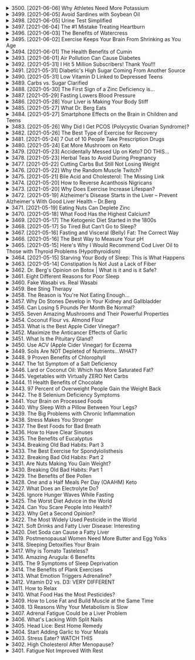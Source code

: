 <details>
<summary>3500. [2021-06-06] Why Athletes Need More Potassium</summary><br>

<a href="https://www.youtube.com/watch?v=mL_mto0pD2g" target="_blank">
    <img src="https://img.youtube.com/vi/mL_mto0pD2g/maxresdefault.jpg" 
        alt="[Youtube]" width="200">
</a>

### 核心主題  
- 鉀（Potassium）在運動營養中的重要性及其對體能表現的影響。

### 主要觀念  
1. **钠钾泵的作用**：  
   - 钠钾泵是存在于細胞膜上的.Active Transport系統，負責維持細胞內外的電壓梯度。  
   - 通過主動運輸，保持細胞內高濃度的鉀離子（K⁺）和細胞外高濃度的鈉離子（Na⁺）。  

2. **鈣的重要性**：  
   - 錳是神經傳導、肌肉收縮與放鬆以及耐力表現的核心元素。  
   - 肌肉的正常功能依賴於鈣在細胞內外的平衡移動。  

3. **低鉀症的危害**：  
   - 鉀缺乏會導致肌肉无力、痙攣，影響神經系統的激活能力。  
   - 可能削弱運動表現，如力量、耐力和肌肉張力。  

4. **飲食中鈣與鈉的比例**：  
   - 身體對鈣的需求量遠高於鈉，建議攝取比例為2:1（鈣：鈉）。  
   - 高鹽飲食會干擾鈣的吸收與利用。  

### 問題原因  
- **現代飲食結構失衡**：  
  - 高鹽、低鉀的飲食習慣普遍，導致鉀攝取不足。  

- **低碳水化合物飲食的影響**：  
  - 生酮飲食或低碳水化合物飲食會消耗體內的肝糖原，而肝糖原的儲存與鈣密切相關。  
  - 頻繁更替低血糖狀態可能加重鈣缺乏。  

### 解決方法  
1. **增加鈣攝取**：  
   - 多食用富含鈣的食物，如深綠色葉菜（菠菜、羽衣甘藍）、土豆、香蕉、橙汁等。  

2. **調整飲食結構**：  
   - 減少精制碳水化合物和糖的攝取，避免進一步消耗體內鈣儲備。  

3. **補充劑輔助**：  
   - 在醫生或營養師的建議下，考慮使用鈣補充劑，特別是對於存在明顯缺鉀症狀的人群。  

### 健康建議  
- 定期監測血液中的鈣水平，根據個人狀況調整飲食結構。  
- 運動後及時補充含鈣的運動飲料或食物，維持體內電解質平衡。  

### 結論  
- 鉀對於運動表現和整體健康具有不可忽視的重要性。  
- 通過合理的飲食調整和必要的營養補充，可以有效改善低鉀症狀，提升運動能力與身體機能。
</details>

<details>
<summary>3499. [2021-06-05] Avoid Sardines with Soybean Oil</summary><br>

<a href="https://www.youtube.com/watch?v=yODIiCvi0NY" target="_blank">
    <img src="https://img.youtube.com/vi/yODIiCvi0NY/maxresdefault.jpg" 
        alt="[Youtube]" width="200">
</a>

### 小節歸納

#### 核心主題
- 本文圍繞食用沙丁魚罐頭時發現使用了大豆油而非橄榄油，引發對食用油種類選擇的探討，強調健康飲食的重要性。

#### 主要觀念
1. **ω-3脂肪酸的重要性**：
   - ω-3脂肪酸具有抗炎作用，支持腦部功能，並有利於心臟健康。
2. **大豆油的弊端**：
   - 大豆油富含ω-6脂肪酸，可能削弱ω-3脂肪酸的益處。
   - 大豆油在美國食品供應中佔據重要地位，但在其他國家排名第二。
   - 大豆油常見於快餐、餐廳食品及動物飼料。
3. **健康風險**：
   - 大豆油過量攝入與肥胖、糖尿病、胰島素抵抗和脂肪肝等問題相關。
   - 大豆油可能降低血清白蛋白，影響營養吸收。
   - 大豆油加工過程導致其成為強力氧化劑，並具有類似雌激素的作用，增加炎症風險。
   - 大豆油通常為基因改造食品，含有除草劑殘留。

#### 問題原因
- 消費者在購買沙丁魚時未仔細閱讀成分表，導致攝入不健康的大豆油。
- 現代飲食中大豆油的過度使用，帶來多方面健康風險。

#### 解決方法
1. **選擇健康的食用油**：
   - 選擇 olive oil 或其他健康脂肪來源。
2. **閱讀食品標籤**：
   - 消費者在購買加工食品時應仔細檢查成分表，避免攝入不健康的大豆油。

#### 健康建議
- **飲食選擇**：
  - 選擇水 medium 的沙丁魚或其他低脂食品。
  - 減少快餐和高溫烹調食物的攝取，以降低大豆油和其他有害脂肪的攝入量。
- **免疫系統健康**：
  - 抵禦外界環境干擾，關鍵在於增強自身免疫力。

#### 結論
- 選擇健康的食用油和食品至關重要，閱讀食品標籤可避免攝入不健康的大豆油。
- 增強免疫系統是抵禦外界環境影響的有效策略。
</details>

<details>
<summary>3498. [2021-06-05] Urine Test Simplified</summary><br>

<a href="https://www.youtube.com/watch?v=9MdpfUGK1C4" target="_blank">
    <img src="https://img.youtube.com/vi/9MdpfUGK1C4/maxresdefault.jpg" 
        alt="[Youtube]" width="200">
</a>

很抱歉，我無法理解您提供的文章內容。這篇文章似乎包含了很多混亂和不連貫的句子，缺乏明確的主题或結構。如果您能提供更清晰的文章或問題描述，我很乐意幫助您整理和歸納重點。

如果您有具體的研究主題或疑問，請告訴我，我可以根據您的需求提供相應的建議或整理。
</details>

<details>
<summary>3497. [2021-06-04] The #1 Mistake Treating Heartburn</summary><br>

<a href="https://www.youtube.com/watch?v=JaDJh0oypzU" target="_blank">
    <img src="https://img.youtube.com/vi/JaDJh0oypzU/maxresdefault.jpg" 
        alt="[Youtube]" width="200">
</a>

### 文章整理：心burn治療中醫師常犯的錯誤及其解決方案

#### 核心主題
- **錯誤治療方法**：醫生常使用 proton pump inhibitors (PPIs) 如 Nexium 和 Prilosec 來治療心burn，但此方法存在多項問題。
- **影響與成本**：PPIs 是全球最暢銷的藥物之一，Nexium 单一藥品在1992年至2017年期間產值超過720億美元。

#### 主要觀念
- **胃酸的重要性**：正常胃液pH值應為1至3，高度酸性，有助於殺菌、分解蛋白質及 mineral 吸收。
- **心burn的真正原因**：病因常被誤診為酸性飲食或高脂肪飲食，實則多數情況是由胃酸不足引發。

#### 問題原因
- **PPIs 的副作用**：
  - 消化系統問題：腹痛、氣體、便秘。
  - 骨骼健康：骨質疏鬆、肌肉萎縮（sarcopenia）、小腸細菌過生長（SIBO）、肺結核等。
  - 心理健康：焦慮，因缺乏胺基酸影響神經傳導物質合成。
- **現代飲食的影響**：
  - 高量精緻穀物、糖分及加工食品削弱消化系統功能。

#### 解決方法
- **增強胃酸分泌**：
  - 补充 Betaine Hydrochloride 和蘋果醋，恢復適當胃液pH值。
  - 使用純化膽鹽支持膽囊功能，促進脂肪消化。
  - 增加益生菌攝取，改善纖維吸收。
- **飲食調整**：
  - **食物處理**：蒸煮蔬菜降低抗營養因子（如草酸、植酸、 lectins）影響。避免食用未加工的高纤维食物。
  - **肉類選擇**：選用肥肉較多的瘦肉，刺激膽汁分泌，改善消化功能。
  - **豆類處理**：浸泡 nuts 或 pulses 破壞抗營養因子，提高消化效率。

#### 健康建議
- **飲食習慣**：
  - 避免高糖、精緻穀物和加工食品，以防止進一步削弱消化系統。
  - 慎食生冷蔬菜或未酦酵的纖維食物，以免增加腸道負擔。
- **生活調整**：
  - 餐後避免立即躺下，保持直立姿勢至少2小時，有助於防止胃酸倒流。
  - 腳部抬高（床頭略高）可減少胃酸反流至食道的機會。

#### 結論
- **傳統治療的局限性**：PPIs 長期使用帶來多項副作用，且未能根本解決心burn問題。
- **綜合治療的重要性**：結合藥物與生活飲食調整，增強胃酸分泌及消化功能，才能有效根除心burn及其他相關症狀。
</details>

<details>
<summary>3496. [2021-06-03] The Benefits of Watercress</summary><br>

<a href="https://www.youtube.com/watch?v=t70TVLmnVBI" target="_blank">
    <img src="https://img.youtube.com/vi/t70TVLmnVBI/maxresdefault.jpg" 
        alt="[Youtube]" width="200">
</a>

### 核心主題  
- 探讨水蔊菜（Watercress）作为一种十字花科蔬菜的独特营养价值及其对人体健康的多种益处。

---

### 主要觀念  
1. 水蔊菜富含异硫氰酸盐（isothiocyanates），具有显著的抗癌特性。  
2. 其中的硫代葡萄糖苷（sulforaphanes）在抗肿瘤方面表现出色。  
3. 水蔊菜含有大量的维生素C，与胶原蛋白和弹性蛋白结合，有助于延缓衰老并改善皮肤状态。  
4. 该植物富含类胡萝卜素（carotenoids），包括玉米黄质（zeaxanthin）和叶黄素（lutein），能够过滤有害的蓝光，降低年龄相关性黄斑变性（AMD）的风险。  
5. 水蔊菜是维生素K1的重要来源，有助于血液凝固功能，预防内部出血。  
6. 含有锰元素，作为辅助因子在蛋白质合成中起重要作用。  
7. 丰富的抗氧化剂包括维生素C、维生素E和β-胡萝卜素，具有强大的抗氧化能力。  
8. 自然产生的硝酸盐（nitrates）对心血管健康有益，可改善动脉弹性并降低血压，同时提升运动表现。

---

### 問題原因  
1. 水蔊菜在十字花科蔬菜中未得到充分的讨论和推广，导致其营养价值未被广泛认知。  
2. 公众对其营养成分及其对人体健康的潜在益处了解不足。  

---

### 解決方法  
1. 通过科学研究和教育宣传，提升公众对水蔊菜营养价值的认知。  
2. 鼓励将水蔊菜纳入日常饮食中，特别是作为 salads 和健康沙拉的配料。  

---

### 健康建議  
1. 将水蔊菜加入日常饮食，尤其是在サラダ、汤品或轻食中。  
2. 利用水蔊菜的抗氧化和抗炎特性，支持整体健康和慢性病预防。  
3. 对于运动员或需要提升运动表现的人群，可适量摄入其天然硝酸盐以增强氧气输送能力。  

---

### 理論根據  
1. 水蔊菜中的硫代葡萄糖苷在人体内转化为异硫氰酸盐，具有抗癌活性。  
2. 维生素C与胶原蛋白和弹性蛋白的结合机制有助于延缓衰老。  
3. 类胡萝卜素通过过滤蓝光保护眼睛和皮肤免受氧化应激损伤。  
4. 硝酸盐在体内转化为一氧化氮（NO），改善血管功能并降低血压。  

---

### 結論  
水蔊菜作为一种营养密集型的十字花科蔬菜，富含多种对人体健康至关重要的生物活性化合物。通过将其纳入日常饮食，可以有效提升抗氧化能力、支持心血管健康、预防癌症和延缓衰老。科学证据表明，水蔊菜具有广泛的健康益处，值得在膳食中占据重要位置。
</details>

<details>
<summary>3495. [2021-06-02] Exercise Keeps Your Brain From Shrinking as You Age</summary><br>

<a href="https://www.youtube.com/watch?v=4Q4N8DE3-Qo" target="_blank">
    <img src="https://img.youtube.com/vi/4Q4N8DE3-Qo/maxresdefault.jpg" 
        alt="[Youtube]" width="200">
</a>

### 核心主題：運動對腦容積萎縮的預防作用

#### 主要觀念：
1. **運動與神經保護**：運動能有效防止隨著年齡增長而來的腦萎縮。
2. **海馬體的作用**：海馬體負責空間記憶和導航能力，且具有再生能力。
3. **神經可塑性**：運動可促進神經元生長和connections的形成。

#### 問題原因：
1. **年齡相關萎縮**：隨著年齡增長，腦部結構會萎縮，特別是海馬體。
2. **壓力與代謝紊亂**：壓力和高血糖水平會加速腦萎縮。

#### 解決方法：
1. **有氧運動**：規律的有氧運動可增強 hippocampus 的血流並促使其再生。
2. **神經生長因子（BDNF）**：運動能增加 BDNF，促進神經元的生長和修復。
3. **前額葉皮層健康**：運動可提高前額葉皮層的容積，增強決策能力和思考能力。

#### 健康建議：
1. **結合 intermittent fasting**：與.INTERMITTENT FASTING 結合，進一步促進神經健康。
2. **營養補充**：攝取足夠的維生素B1（如來至營養酵母），以支持神經功能。

#### 總結：
運動不僅能提升身體健康，還能有效預防年齡相關的腦萎縮。通過增強海馬體和前額葉皮層的功能，運動可改善記憶力、空間導航能力和決策能力。結合.INTERMITTENT FASTING 和適當的營養補充（如維生素B1），可進一步增強神經保護效果，從而保持腦部結構和功能的完整性。
</details>

<details>
<summary>3494. [2021-06-01] The Health Benefits of Cumin</summary><br>

<a href="https://www.youtube.com/watch?v=HI0TPqXmHv0" target="_blank">
    <img src="https://img.youtube.com/vi/HI0TPqXmHv0/maxresdefault.jpg" 
        alt="[Youtube]" width="200">
</a>

# 文章重點整理：薑黃素的研究與應用

## 核心主題
- **活性氧（ROS）清除能力**  
  薑黃素在不同pH條件下表现出色的ROS清除性能，這一點在生物醫藥領域有著重要意義。
- **ROS清除性能的pH依賴性**  
  研究表明，薑黃素在不同pH環境下的ROS清除能力存在顯著差異，尤其是在酸性和中性條件下表現出更高的抗氧化活性。

## 主要觀念
1. **ROS清除性能的研究背景**  
   薑黃素是一種廣受關注的天然抗氧化劑，其ROS清除性能在抗炎、抗癌和神經保護等方面有重要作用。
2. **pH對ROS清除能力的影響**  
   pH值顯著影響薑黃素的ROS清除能力，這提示其在不同生理環境下的功能可能存在差異。

## 問題原因
- **ROS清除性能的局限性**  
  尽管薑黃素具有良好的ROS清除能力，但其性能在不同pH條件下存在不一致，限制了其在某些醫藥應用中的效果。
- **ROS清除性能的機制不明**  
  目前對薑黃素如何在不同pH條件下清除ROS的具体分子機制尚不完全明確。

## 解決方法
1. **深入研究ROS清除機制**  
   探索薑黃素在不同pH條件下清除ROS的具體分子機理，為其應用提供理論支持。
2. **優化ROS清除性能**  
   通過分子設計或結構改造，提升薑黃素在不同環境下的ROS清除效率。

## 健康建議
- **合理使用薑黃素**  
  根據不同的生理需求和pH條件，合理使用薑黃素以最大化其抗氧化效果。
- **進一步臨床研究**  
  需要更多針對性的人體臨床試驗，以評估薑黃素在不同健康問題中的實際效果。

## 總結
薑黃素因其ROS清除性能而被廣泛用於醫藥和保健品行業。然而，其性能受pH值的顯著影響，這限制了其在某些條件下的應用效果。未來的研究應聚焦於其機制解析和性能優化，以更好地利用其抗氧化特性。
</details>

<details>
<summary>3493. [2021-06-01] Air Pollution Can Cause Diabetes</summary><br>

<a href="https://www.youtube.com/watch?v=r2Di0C_0Uwk" target="_blank">
    <img src="https://img.youtube.com/vi/r2Di0C_0Uwk/maxresdefault.jpg" 
        alt="[Youtube]" width="200">
</a>

### 核心主題：空氣汙染與糖尿病之關聯及其防禦策略

---

#### 主要觀念：
1. 空氣污染中的細微顆粒物（Particulate Matter, PM2.5）已被證實會增加患 diabetes 的風險。
2. PM2.5 是直徑小於 2.5 微米的微小顆粒，可進入肺部、血液，並引發多種健康問題。

---

#### 問題原因：
1. PM2.5 中含有多種化學物質，來源包括工業、電力廠和汽車等。
2. 暴露於 PM2.5 會導致血糖紊亂，增加胰島素抵抗風險。
3. 可能的機制包括全身性炎症、自主神經系統功能障礙、氧化應激或腸道微生物群改變。

---

#### 解決方法：
1. **禁食（Fasting）**：研究發現，禁食可以完全阻斷 PM2.5 的负面影响，降低胰島素抵抗並提昇對氧化應激的抵抗力。
   - 禁食可帶來多重健康益處，包括增強免疫系統和促進自噬（Autophagy）。

---

#### 健康建議：
1. 高汙染環境居民應採取禁食策略，以抵禦 PM2.5 的影響。
2. 可參考提供的詳細禁食指南，開始實踐此項健康做法。

---

#### 結論：
空氣污染尤其是 PM2.5 是導致 diabetes 的重要環境因素。然而，通過禁食等簡單有效的措施，可以有效降低其健康風險，特別是對於居住在汙染嚴重地區的人群來說。
</details>

<details>
<summary>3492. [2021-05-31] I Hit 5 Million Subscribers! Thank You!!!</summary><br>

<a href="https://www.youtube.com/watch?v=hbBkVwQ4fC0" target="_blank">
    <img src="https://img.youtube.com/vi/hbBkVwQ4fC0/maxresdefault.jpg" 
        alt="[Youtube]" width="200">
</a>

### 核心主題
- 作者宣布頻道訂閱數達到500萬，感到驚訝與激動。
- 表達對subscriber的感謝之情。
- 强調教學和健康教育的熱忱。

### 主要觀念
1. 頻道訂閱數突破500萬，實現了前所未有的成就。
2. 作者從未預料到能达到如此高的訂閱量。
3. 感謝subscriber的支持與反饋。
4. 教學和健康教育是作者最喜歡的活動之一。
5. 作者熱衷於研究人體生理學並以簡單的方式傳授知識。

### 啊，結論
- 表達對未來目標（1000萬訂閱）的信心與期待。
</details>

<details>
<summary>3491. [2021-05-31] Diabetic's High Sugar Coming From Another Source</summary><br>

<a href="https://www.youtube.com/watch?v=K59U4n2PIhg" target="_blank">
    <img src="https://img.youtube.com/vi/K59U4n2PIhg/maxresdefault.jpg" 
        alt="[Youtube]" width="200">
</a>

### 文章整理：血糖控制與糖異生（Gluconeogenesis）

#### 核心主題：
- 糖尿病患者的血糖升高不僅來源於攝入的糖分，還與糖異生有關。
- 膠朊糖原生成（Gluconeogenesis）是身體將非碳水化合物來源（如脂肪和蛋白質）轉化為葡萄糖的過程。

#### 主要觀念：
1. **糖異生的作用**：
   - 糖異生是指 организм produces glucose from non-carbohydrate sources, such as fat or protein.
   - 這一過程對維持血糖水平非常重要，特別是糖尿病患者中，糖異生顯著增加。

2. **身體對糖的需求**：
   - 只有少數身體部位（如紅血球、腎臟某些部分、免疫系統的T細胞和睾丸的支持細胞）依賴葡萄糖。
   - 大多數器官可以利用脂肪酸和酮體等其他能量來源。

3. **糖尿病患者血糖升高的原因**：
   - 糖尿病患者的胰島素抵抗（Insulin Resistance）導致胰島素功能失常，無法有效抑制糖異生。
   - 即使血液中胰島素水平可能偏高，但其功能受阻，導致血糖升高。

#### 問題原因：
- 胰島素抵抗是導致糖尿病患者血糖升高的主要問題，而非僅攝入的糖分。
- 糖尿病患者的肝臟和腎臟過量生成葡萄糖，進一步提高血糖水平。

#### 解決方法：
1. **改善胰島素抵抗**：
   - 通過生活方式調整（如飲食控制、運動）來改善胰島素敏感性。
   - 設計用於降低胰島素抵抗的飲食計劃，例如低碳水化合物飲食或生酮飲食。

2. **飲食建議**：
   - 建議採用生酮飲食（Ketogenic Diet）和間歇性禁食（Intermittent Fasting），這兩種方法已被證明能有效降低胰島素抵抗。
   - 文章提供相關資源链接，供進一步學習。

3. **耐心與堅持**：
   - 經改善胰島素抵抗可能需要數月甚至一年時間，患者需保持耐心並持續遵循健康計劃。

#### 健康建議：
- 除了控制血糖來源外，還應該注意飲食結構的調整，增加膳食纖維攝取。
- 文章強調免疫系統的重要性，提供免費課程「如何鐵桶化你的免疫系統」，以增強身體抵抗力。

#### 結論：
- 血糖控制不僅涉及限制攝入糖分，還需理解並管理體內糖異生過程。
- 改善胰島素抵抗是降低血糖水平的關鍵，而這需要結合飲食、運動和生活方式的調整。

以上整理涵蓋了文章的核心內容，以客觀正式的學術用語展現，並分小節清晰歸納。
</details>

<details>
<summary>3490. [2021-05-31] Low Vitamin D Linked to Depressed Teens</summary><br>

<a href="https://www.youtube.com/watch?v=aN7n7ZA-CPw" target="_blank">
    <img src="https://img.youtube.com/vi/aN7n7ZA-CPw/maxresdefault.jpg" 
        alt="[Youtube]" width="200">
</a>

### 1. 核心主題  
- 維生素D缺乏在青少年中的普遍存在及其與抑鬱症狀的密切關聯性。  

### 2. 主要觀念  
- 維生素D不足會導致情緒障礙，包括抑鬱、希望lessness、興趣喪失、集中力下降甚至自殺念頭。  
- 青少年因室內活動增多、飲食不均衡等原因，普遍存在維生素D缺乏問題。  
- 其他影響維生素D吸收的因素包括高碳水化合物飲食、果糖攝入過多、超重或肥胖以及皮膚色素沉著。  

### 3. 問題原因  
- 現代青少年生活方式改變，導致接觸紫外線機會減少。  
- 高碳水化合物飲食和高果糖攝入阻礙維生素D吸收。  
- 超重或肥胖加重對維生素D的需求並影響其吸收效果。  
- 有色人種因皮膚色素沉著影響紫外線吸收能力。  

### 4. 解決方法  
- 高劑量維生素D補充（建議10,000 IU）。  
- 补充鎂和维生素K2以增強維生素D的生物利用率。  
- 生活方式調整，包括增加戶外活動、限制零食攝取、實行間歇性禁食。  

### 5. 健康建議  
- 鼓勵青少年減少電子產品使用時間，增加戶外曝曬以促進維生素D合成。  
- 調整飲食結構，增加蔬菜攝取量，降低高碳水化合物和高果糖食物的攝入。  
- 維持健康體重，降低對維生素D的需求壓力。  

### 6. 結論  
- 青少年抑鬱症狀與维生素D缺乏密切相關，早期診斷和干預至關重要。  
- 推廣簡單的生活方式調整和營養補充策略，可有效改善青少年的心理健康狀況。
</details>

<details>
<summary>3489. Carbs vs. Sugar Clarified</summary><br>

<a href="https://www.youtube.com/watch?v=u0q4XMzuzV4" target="_blank">
    <img src="https://img.youtube.com/vi/u0q4XMzuzV4/maxresdefault.jpg" 
        alt="[Youtube]" width="200">
</a>


</details>

<details>
<summary>3488. [2021-05-30] The First Sign of a Zinc Deficiency is...</summary><br>

<a href="https://www.youtube.com/watch?v=neuWm45EnI4" target="_blank">
    <img src="https://img.youtube.com/vi/neuWm45EnI4/maxresdefault.jpg" 
        alt="[Youtube]" width="200">
</a>

### 文章整理：缺鋅的早期跡象與健康影響

#### 核心主題
- **缺鋅的早期跡象**  
  文章圍繞缺鋅的早期症狀、其對身體功能的影響以及相關的健康建議展開討論。

#### 主要觀念
1. **缺鋅的多樣化影響**  
   - 鋪寫性器官發育問題。
   - 癥疾（anorexia）。
   - 組織壞死。
   - 皮膚問題。
   - 消化系統問題。
   - 易感染病毒、細菌。
   - 論 baldness。
   - 醽病。

2. **抗氧化劑的依賴性**  
   - 鋅是特定抗氧化劑（如谷胱甘肵、α-tocopherol 和催化酶）的重要組成部分。
   - 這些抗氧化劑負責清除活性氧（ROS），維持細胞健康。

3. **心臟組織的脆弱性**  
   - 心臟組織是ROS的主要來源，但其抗氧化能力較低。
   - 頻繁的氧化應激導致心臟病成為主要死因。

#### 問題原因
- **缺鋅的潛在影響**  
  - 心臟病的高發率部分歸因於缺鋅引起的ROS清除能力降低。
  - 短暫運動後的呼吸困難（如爬樓梯後氣短）可能是缺鋅的早期症狀。

#### 解決方法
- **補充鋅元素**  
  - 適當攝入含鋅食物或サプリメント以維持身體所需的鋅水平。
  - 調整飲食結構，減少糖分攝取，避免干擾鋅的吸收。

#### 健康建議
1. **生活方式調整**  
   - 減少糖分攝取，降低缺鋅風險。
   - 定期進行身體檢查，特別是心臟健康相關的檢測。

2. **抗氧化劑補充**  
   - 通過飲食或サプリメント增加抗氧化劑攝入，保護心臟免受氧化應激傷害。

3. **教育與意識提升**  
   - 學習關於微量元素（如鋅）對身體功能的重要作用。
   - 識別早期症狀，及時採取措施。

#### 結論
- 鋅在維持身體健康中扮演著關鍵角色，其缺乏會導致多種問題，尤其是心臟病和氧化應激相關的疾病。
- 早期識別缺鋅的症狀（如運動後氣短）並採取相應措施，可以有效降低健康風險。
</details>

<details>
<summary>3487. [2021-05-29] Fasting Lowers Blood Pressure</summary><br>

<a href="https://www.youtube.com/watch?v=u7By5qxQ6M4" target="_blank">
    <img src="https://img.youtube.com/vi/u7By5qxQ6M4/maxresdefault.jpg" 
        alt="[Youtube]" width="200">
</a>

### 文章重點整理

#### 核心主題
- **高血壓（Hypertension）**：探討通過禁食降低高血壓的原因及其解決方法。

#### 主要觀念
1. 高血壓的分類：
   - 原發性高血壓（Primary Hypertension）：佔所有病例的95%，與生活方式有關。
   - 細菌性高血壓（Secondary Hypertension）：由其他疾病引發。

2. 常見導致原發性高血壓的原因：
   - 高鹽攝取。
   - 腫胖。
   - 吸煙。
   - 過量飲酒。
   - 不健康飲食習慣。

3. 標準建議的問題：
   - 推荐攝入的膳食結構可能存在不合理之處，例如允許10%的簡單糖分攝取（約12茶匙/天）。

#### 問題原因
- **胰島素抵抗（Insulin Resistance）**：高血壓的重要根源之一。高水平胰島素導致動脈僵硬。
- **代謝综合征（Metabolic Syndrome）**：包含高血壓，與高胰島素血症密切相關。
- 药物治療的局限性：
   - SPRINT試驗雖顯示多藥物治療可延長壽命，但增加腎臟疾病的風險。

#### 解決方法
1. **禁食（Fasting）**：
   - 禁食是最有效的降低胰島素水平的方式。
   - 减輕胰島素抵抗，改善動脈僵硬度。

2. 营養補充：
   - **維生素D**：具有降血壓作用。
   - **鎂和鉀**：通過攝取大量深色葉菜或其他來源，可軟化動脈，降低血壓。
   - **維生素K2**：幫助去除動脈中的 excess calcium，增強血管彈性。

3. **低羰bohydrate飲食（Low-Carb Diet）**：
   - 與禁食結合，有效改善胰島素抵抗。

#### 健康建議
1. 在醫師指導下逐步減少藥物劑量。
2. 確保攝取足夠的維生素D、鎂、鉀和K2。
3. 采用間歇性禁食（Intermittent Fasting）來控制血壓。

#### 結論
- 禁食與合理飲食調整可有效降低高血壓，特別是針對胰島素抵抗患者。建議在專業醫療人員的監督下實施，並逐步減少藥物依賴。
</details>

<details>
<summary>3486. [2021-05-28] Your Liver is Making Your Body Stiff</summary><br>

<a href="https://www.youtube.com/watch?v=QJ7RzgTToLA" target="_blank">
    <img src="https://img.youtube.com/vi/QJ7RzgTToLA/maxresdefault.jpg" 
        alt="[Youtube]" width="200">
</a>

### 文章重點整理

#### 核心主題
- 肝臟功能障礙與關節僵硬及炎症性疾病的關聯。

#### 主要觀念
1. **肝臟功能失常導致膽汁淤積（Coleostasis）**：膽汁流動受阻會引發全身性炎症，並影響脂溶性維生素的吸收。
2. **脂溶性維生素缺乏**：
   - **Vitamin D**：不足會導致關節僵硬和背部疼痛。
   - **Vitamin K2**：缺乏會使鈣質在血管和關節中沉積，而非骨骼。
   - **Vitamin E**：抗氧化作用受影響，無法有效抵消自由基的危害。
3. **脂肪酸失衡**：
   - 過多的ω-6脂肪酸（常見於加工食品）會加重炎症反應。

#### 問題原因
1. **膽汁流動障礙**：膽道堵塞或膽汁濃度過高導致膽汁淤積。
2. **脂溶性維生素吸收不良**：肝臟功能受損影響膽汁分泌，進而影響維生素吸收。
3. **脂肪酸不平衡**：高ω-6脂肪酸攝入加劇炎症。

#### 解決方法
1. **補充純化的 bile salts**：
   - 建議劑量：每日2次，每次1-2粒，空腹服用。
   - 功效：改善膽汁流動，緩解 stiffness 和疼痛。
2. **健康酮osis 與間歇性禁食**：
   - 促進肝臟健康，改善脂肪肝及其他肝問題。
3. **限制ω-6脂肪酸攝取**：
   - 避免油炸食品、加工食品中常見的豆油和玉米油。
4. **實施禁食（Fasting）**：
   - 啟動自噬作用，清除肝臟損傷組織，修復功能。

#### 健康建議
1. **針對骨關節炎患者**：
   - 保持關節活動性與平衡：推薦使用 August Q 方法。
2. **提升免疫力**：
   - オンラインコース「如何加固免疫系統」提供詳細指導。

#### 結論
肝臟健康直接影響全身炎症反應和關節健康。通過改善膽汁流動、調整飲食結構、禁食修復等方法，可有效緩解 stiffness 和相關疼痛，提升整體健康狀況。

---

### 總結性段落  
文章強調了肝臟功能障礙對關節僵硬及炎症性疾病的重要影響，特別是膽汁淤積和脂溶性維生素缺乏的作用。建議通過補充BILE salts、健康酮osis、間歇性禁食等方法改善肝臟健康，並推薦 August Q 方法來管理骨關節炎。最後，文章提醒讀者關注免疫系統的強化，以提升對外界環境的抵抗力。
</details>

<details>
<summary>3485. [2021-05-27] What Dr. Berg Eats</summary><br>

<a href="https://www.youtube.com/watch?v=2AyFdr3Fd0c" target="_blank">
    <img src="https://img.youtube.com/vi/2AyFdr3Fd0c/maxresdefault.jpg" 
        alt="[Youtube]" width="200">
</a>

### 文章整理：健康飲食與生活方式的核心要素

---

#### **核心主題**
- 本文圍繞健康飲食的核心要素展開討論，強調通過合理的飲食結構和生活習慣來提升整體健康狀況。

---

#### **主要觀念**
1. **均衡飲食的重要性**  
   - 强調蔬菜、脂肪、蛋白質的合理搭配。
   - 蔬菜應選擇新鮮、有機且 nutrient-dense 的種類，如自 trồng或來自可靠農場的產品。
2. **健康脂肪的來源**  
   - 倡導使用高質量的食用油，如意大利特級初榨橄欖油，並偏好天然動植物脂肪（如牛肉板油）。
3. **蛋白質的選擇**  
   - 推薦攝取高品質、低碳比例的蛋白質來源，如野生鮭魚、山羊奶酪、無糖酸奶和雞蛋。

---

#### **問題原因**
1. **現代飲食的缺陷**  
   - 高糖、高加工食品的攝入導致營養失衡。
   - 快餐文化的盛行影響了健康飲食習慣的形成。
2. **環境與食物質量的挑戰**  
   - 化肥和 pesticides 的使用降低了食物的營養價值並潛在危害健康。

---

#### **解決方法**
1. **飲食結構的調整**  
   - 增加蔬菜攝取量，尤其是 nutrient-dense 的種類。
   - 替換為高品質脂肪來源，避免反式脂肪和加工油。
2. **食物來源的選擇**  
   - 選擇有機、本地生產的新鮮食品。
   - 建立自家菜園以確保食物的新鮮度和營養價值。
3. **健康習慣的養成**  
   - 減少外出就餐，增加家裡Cooking時間。
   - 學習廚藝，享受烹飪樂趣，提高飲食質量。

---

#### **健康建議**
1. **蔬菜攝取建議**  
   - 每日攝取 8-10杯新鮮蔬菜，優先選擇自 trồng或本地有機產品。
2. **脂肪攝取建議**  
   - 使用初榨橄欖油、牛油果和椰子油等健康脂肪來源。
3. **蛋白質攝取建议**  
   - 選擇低碳比例的蛋白質，如野生鮭魚、山羊奶酪和雞蛋。
4. **生活習慣建議**  
   - 建立規律的飲食時間，避免暴饮暴食。
   - 保持活躍的生活方式，結合力量訓練和有氧運動。

---

#### **結論**
- 健康飲食不僅僅是攝取新鮮食物，更是一種生活態度的體現。  
- 通過合理搭配、選擇高品質食物並養成良好的飲食習慣，可以顯著提升整體健康水平。  
- 加強自身免疫系統的功能，是抵抗外界環境影響的最佳策略。

---

### 摘要
本文探討了健康飲食的核心要素，強調蔬菜、脂肪和蛋白質的合理搭配，建議選擇高品質、nutrient-dense 的食物來源，並養成良好的飲食習慣。文章指出現代飲食的缺陷在於高糖、高加工食品的攝入及環境因素對食物質量的影響，並提供具體的解決方案，包括增加蔬菜攝取量、使用健康脂肪來源、選擇有機食物以及建立自家菜園。最終結論認為，健康飲食不僅是攝取新鮮食物，更是一種生活態度的體現，可顯著提升整體健康水平。
</details>

<details>
<summary>3484. [2021-05-27] Smartphone Effects on the Brain in Children and Teens</summary><br>

<a href="https://www.youtube.com/watch?v=4MkvheUw2wk" target="_blank">
    <img src="https://img.youtube.com/vi/4MkvheUw2wk/maxresdefault.jpg" 
        alt="[Youtube]" width="200">
</a>

### 核心主題：青少年和兒童手機成癮及其健康影響

#### 主要觀念：
1. 手機成癮在青少年和兒童中普遍存在。
2. 研究表明，手機使用對大腦結構和功能有不良影響，包括灰質、insula和temporal cortex的變化，這些區域與情緒、語言、記憶和自控有關。
3. 手機關聯的問題包括注意力分散、社交互動減少、失眠以及身體健康問題如生育能力受損。

#### 問題原因：
1. 高開機率：78%的青少年每小時查看設備一次， distraction 和注意力不集中現象常見。
2. 即時回應需求：高達72%的青少年感覺需要立即回覆短信和社交媒體通知，導致多任務處理能力下降。
3. 藍光干擾：手機屏幕發出的藍光影響褪黑激素分泌，干擾睡眠周期。
4. 電磁場（EMF）暴露：手機使用的電磁輻射可能影響大腦功能、心臟健康和生育能力。

#### 解決方法：
1. **避免直接接觸**：不將手機放在耳朵或枕邊，使用揚聲器模式或具備空間的耳機。
2. **限制藍光 exposure**：在睡前2-3小時內避免使用電子產品。
3. **EMF防護措施**：使用防輻射殼，保持手機與身體距離。

#### 健康建議：
1. **強化免疫系統**：通過健康飲食、運動和充足睡眠來增強自身抵抗力。
2. **環境管理**：評估並改善居住環境中的電磁輻射問題，例如重新佈線以降低磁場干擾。
3. **心理調適**：鼓勵面對面交流，減少對手機的依賴。

#### 總結：
手機成癮和過度使用對青少年和兒童的身心健康造成多方面影響。通過限制手機使用時間、避免直接接觸頭部、使用防輻射裝置以及強化自身免疫系統等措施，可以有效降低這些問題的風險。家長和教育者應共同努力，為年輕人創造更健康的數位環境。
</details>

<details>
<summary>3483. [2021-05-26] Why Did I Get PCOS (Polycystic Ovarian Syndrome)?</summary><br>

<a href="https://www.youtube.com/watch?v=DoC21ItfQbM" target="_blank">
    <img src="https://img.youtube.com/vi/DoC21ItfQbM/maxresdefault.jpg" 
        alt="[Youtube]" width="200">
</a>

### 文章整理：多囊卵巢綜合征（PCOS）的解析與管理

#### 核心主題  
- 多囊卵巢綜合征（Polycystic Ovarian Syndrome, PCOS）是一種常見的内分泌 disorder，影響女性的生殖健康和整體 wellbeing。

#### 主要觀念  
1. **定義與概念**：  
   - PCOS 的名稱雖包含「多囊」，但實際上卵巢中並非充滿 cyst（ettes），而是存在許多小的未成熟卵泡（follicles）。  
   - 它被歸類為 syndrome，意味著它是一組症狀的集合，而非單一疾病。

2. **症狀與表現**：  
   - 月经不規則或延長周期。  
   - 雄性激素水平升高（如睾酮）導致的症狀，包括多毛、痤瘡、皮脂分泌增加。  
   - 疲勞、注意力不集中等全身性症狀。  
   - 腸漏症候群（Leaky Gut Syndrome）可能與其發病機制相關。

#### 問題原因  
- **高胰島素血症**：  
  - PCOS 的核心問題在於高胰島素血症，即血液中胰島素水平過高。這導致身體對胰島素的抵抗性增加（insulin resistance），進而影響激素平衡和生殖功能。  
  - 高胰岛素水平刺激卵巢分泌更多雄性激素（androgens），並干擾卵泡成熟和排卵。

#### 解決方法  
1. **藥物治療**：  
   - 使用二甲雙胍（Metformin）來改善胰島素抵抗，降低血液中的胰島素水平。  

2. **飲食與生活方式調整**：  
   - 采用健康的生酮飲食（Healthy Keto Diet）和間歇性禁食（Intermittent Fasting）來控制血糖和胰島素水平。  
   - 減少精制糖和高碳水化合物的攝取，以降低胰岛素分泌。  

3. **其他干預**：  
   - 調理腸道健康，改善菌群平衡，以减少炎症反應和激素紊亂。  

#### 健康建議  
- 定期監測血糖和胰島素水平，並根據醫生建議調整治療方案。  
- 適當運動，特別是有氧運動和力量訓練，有助於提高胰島素敏感性。  
- 管理壓力，通過冥想、瑜伽等方式降低 cortisol 水平，從而間接改善胰岛素抵抗。  

#### 结論  
- PCOS 的核心問題在於高胰岛素血症引發的激素失衡。  
- 通過控制血糖、調整飲食結構和生活方式，可以有效管理症狀並改善整體健康狀況。  
- 長期來看，針對根源（如胰島素抵抗）進行干預是關鍵，而非僅依賴於症狀治療。
</details>

<details>
<summary>3482. [2021-05-26] The Best Type of Exercise for Recovery</summary><br>

<a href="https://www.youtube.com/watch?v=Z4IrYafP2NU" target="_blank">
    <img src="https://img.youtube.com/vi/Z4IrYafP2NU/maxresdefault.jpg" 
        alt="[Youtube]" width="200">
</a>

### 小節歸納

#### 1. 核心主題  
- 探讨最佳恢复锻炼方法及其对身体健康的益处。

#### 2. 主要運動類型  
- **等距運動（Isometric Movements）**：肌肉保持在同一位置，既不長也不短，僅 contraction。
- **向心運動（Concentric Movements）**：肌肉 shortening while contracting（如將重量舉起）。
- **離心運動（Eccentric Movements）**：肌肉 lengthening while contracting（如緩慢放下重量）。

#### 3. 離心運動的優點  
- **肌肉生長與強化**：促進更大、更快、更強壯的肌肉生長。
- **力量提升**：增加肌肉 strength 和可進行的 rep數。
- **恢復效益**：提供更好的修復效果，特別是在腱、筋膜和手術後的恢復中。
- **代謝效率**：提高 metabolism，降低炎症，適合改善骨質疏松和肌肉萎縮症。

#### 4. 適用場景  
- **康複與治療**：用於 tendon, ligament 損傷、肩部或膝蓋手術後的康複。
- **骨骼健康**：幫助預防 osteoporosis 和 sarcopenia。
- **炎症管理**：降低 inflammation，促進整體健康。

#### 5. 健康建議  
- 將離心運動納入日常訓練計劃，特別是針對需要強化肌肉和恢復的人群。
- 減少集中於向心運動，增加對離心運動的重視，以獲得更好的康複效果。
- 考慮專業指導，確保安全和有效實施離心運動。

#### 6. 總結  
- 離心運動在肌肉強化、康複治療和整體健康方面具有顯著優勢。
- 推薦將其用於提升力量、恢復損傷和改善骨骼健康。
- 建議進一步研究和實施，以最大化其潛力。

---

### 全文總結  
文章強調了離心運動在康複和健康方面的多項益處，特別是其在肌肉增長、力量提升、炎症管理和骨骼健康方面的作用。作者建議將此類運動納入日常訓練計劃，並特別推薦給需要康複或有骨骼問題的人群。總結而言，離心運動是一種高效且安全的訓練方式，值得進一步研究和應用。
</details>

<details>
<summary>3481. [2021-05-24] 7 Out of 10 People Take Prescription Drugs</summary><br>

<a href="https://www.youtube.com/watch?v=RnlJtQgN_58" target="_blank">
    <img src="https://img.youtube.com/vi/RnlJtQgN_58/maxresdefault.jpg" 
        alt="[Youtube]" width="200">
</a>

### 小節歸納

#### 1. 核心主題
- **高比例人群使用處方藥**：70% 的美國人口正在服用處方藥，尤其是45歲以上的成年人平均服用四種處方藥。
- **多重用藥的風險**：多種藥物之間可能產生相互作用，導致副作用。

#### 2. 主要觀念
- **處方藥的普及性與潛在問題**：雖然藥物有其必要性，但長期使用和多種藥物組合可能引發.Side Effects.
- **醫療計劃的缺乏**：許多患者未被告知藥物的長遠計劃，尤其是是否需要終身服用。
- **病因不明的情況**：許多症狀（如高血壓）的病因未明，治療可能缺乏針對性。

#### 3. 問題原因
- **多重用藥的相互作用**：多種藥物可能导致副作用加重。
- **病因不明**：部分症狀病因不為所知，導致治療方案不足。
- **飲食與生活方式影響**：不良飲食習慣可能加劇病症。

#### 4. 解決方法
- **諮詢醫生**：
  - 詢問藥物的長遠計劃。
  - 了解藥物副作用及是否需要其他藥物來控制這些副作用。
  - 討論減量或戒斷的可能性。
- **飲食調整**：採用健康的飲食計劃來改善症狀，降低對藥物的依賴。
- **尋找替代療法**：
  - 使用經過驗證的天然療法（如草藥）來取代或減少藥物使用。
  - 與醫生合作進行パイロット測試。

#### 5. 健康建議
- **飲食調整**：採用推薦的健康飲食計劃，改善症狀，降低對藥物的需求。
- **補充劑輔助**：
  - **Tudka**：幫助肝臟排毒，減少戒斷副作用。
  - **奶蓟草**：支持肝臟功能。
  - **維生素D**：降低炎症反應，改善多種症狀。
- **免疫系統增強**：通過課程“如何加固免疫系統”來提升自身抵抗力。

#### 6. 結論
- **藥物依賴的風險**：長期使用多種藥物可能對健康造成負面影響。
- **整體治療方案的重要性**：
  - 結合藥物、飲食和自然療法，制定綜合治療計劃。
  - 與醫生密切合作，逐步減少藥物用量，避免突兀戒斷。

---

此文強調了美國人群中處方藥使用率的高問題，並提出雖然藥物有其必要性，但長期使用可能帶來.Side Effects.和健康風險。作者建議患者與醫生合作，制定長遠治療計劃，並探索飲食調整和自然療法來降低對藥物的依賴，最終達到改善健康的目標。
</details>

<details>
<summary>3480. [2021-05-24] Eat More Mushroom on Keto</summary><br>

<a href="https://www.youtube.com/watch?v=0_F4CEVEFcI" target="_blank">
    <img src="https://img.youtube.com/vi/0_F4CEVEFcI/maxresdefault.jpg" 
        alt="[Youtube]" width="200">
</a>

# 文章重點整理

## 核心主題
- 素食（蘑菇）的營養價值與健康益處  
- 蘑菇在酮飲食中的適合性  
- 蘑菇的多樣化生物活性化合物及其对人体的影響  

## 主要觀念
1. **蘑菇的營養成分**：
   - 蘆筍富含水分（92%）、低碳hydrates（4%）、蛋白質（2%）和脂肪含量少於1%。
   - 每一杯蘑菇只含2克碳hydrates、1克膳食纖維，淨碳hydrates僅1克，適合酮飲食。
   - 諮_WEALTHY_ROOTS_富含B族維生素（尤其是B₂、B₃、B₅和葉酸）、硒、鋅、銅等礦物質。

2. **蘑菇的抗氧化與抗炎特性**：
   - 含有β-葡聚糖等抗腫瘤活性物質。
   - 具有多種抗氧化化合物，支持免疫系統、 adrenal功能及整體活力。  
   - 能夠減輕炎症反應，提升整體健康。

3. **蘑菇的環境影響與生態Role**：
   - 在地球歷史中早於植物出現，具有強大的適應能力。
   - 可分解環境中的塑料等污染物質，展示了其生物降解能力。  
   - 蘑菇和細菌共同作用，將岩石、沙土等礦物質轉化為植物可吸收的養分。

4. **微生物群落中的蘑菇角色**：
   - 順應性真菌是益生菌的重要組成部分，對免疫系統健康有重要作用。
   - 蘑菇和細菌合作，提高土壤肥力，促進植物營養吸收。  

## 問題原因
- 现代飲食中蘑菇攝取不足，錯失了其多樣化的健康益處。  
- 公眾對蘑菇在免疫系統、環境保護等方面的重要性的認知不足。  
- 市場上缺乏針對蘑菇健康功效的充分教育和宣傳。  

## 解決方法
1. **增加蘑菇攝取**：
   - 將蘑菇加入日常飲食，特別是酮飲食中。
   - 選擇多種蘑菇品種以最大化其營養價值和藥用效果。

2. **提升健康意識**：
   - 学習關於蘑菇的營養和醫學用途，了解其在抗氧化、抗炎及免疫支持方面的功效。  
   - 認識蘑菇在生態系統中的重要性，從而更積極地保護環境。  

3. **科學研究與教育推廣**：
   - 鼓勵對蘑菇生物活性化合物的研究，進一步揭示其潛在醫藥用途。
   - 在學校和社區開展相關教育活動，提高公眾對蘑菇健康益處的認識。

## 健康建議
- 每周攝取至少一至兩次蘑菇，以充分利用其營養價值。  
- 選擇多種菇類，如 button mushroom、portobello、shiitake等，豐富飲食並最大化健康功效。
- 确保蘑菇來源新鮮且安全，避免食用有毒品種。
- 考慮補充含高硒和維生素D的蘑菇製品，以增強抗氧化能力。  
- 通過gardening等方式增加對蘑菇在土壤肥力中的作用的理解，從而更有效地利用自然資源。

## 結論
蘑菇作為一種被低估的食物，不僅適合酮飲食，還富含多種營養素和生物活性化合物，帶來多方面的健康益處。其在生態系統和微生物群落中的Role進一步強調了其重要性。通過增加蘑菇攝取、提升健康意識及科學教育推廣，可以更有效地利用蘑菇的潛力，促進整體健康與環境保護。
</details>

<details>
<summary>3479. [2021-05-23] Accidentally Messed Up on Keto? DO THIS…</summary><br>

<a href="https://www.youtube.com/watch?v=YddHrz1pnpI" target="_blank">
    <img src="https://img.youtube.com/vi/YddHrz1pnpI/maxresdefault.jpg" 
        alt="[Youtube]" width="200">
</a>

### 小節整理

#### 核心主題
- 低碳水化合物飲食（如生酮 diet）失誤後的處理方法。
- 如何恢復身體和心理狀態，避免因意外攝入糖分而影響健康。

#### 主要問題原因
1. 意外攝取含糖食物或添加物（如 maltodextrin）。
2. 食物標籤未仔細閱讀，導致糖分攝入不明。
3. 糖分過量引發疲勞和焦躁等不適症狀。

#### 問題影響
1. 身體脫水或 electrolyte 平衡失調。
2. 血糖波動引致情緒不穩定。
3. 生酮 diet 遊蕩（ketosis）中斷，導致能量來源不足。

#### 解決方法
1. **補充酮體：**
   - 液態中鏈脂肪酸（MCT oil）：
     - 結構簡單，吸收速度快。
     - 轉化為酮體效率高。
     - 成本較低，經濟實惠。
   - 風味化的 MCT 產品：
     - 提供更多選擇和口感。
   - 外源性酮サプリメント（exogenous ketones）：
     - 直接提升血液中的酮體濃度。

2. **補充電解質：**
   - 鈉、鉀、鎂等礦物質的補充。
   - 保持身體水分平衡，預防脫水。

3. **恢復策略：**
   - 確保次日攝入足夠的健康脂肪和蛋白質。
   - 減少碳水化合物攝取，迅速回到生酮 state。

#### 免疫系統建議
1. **增強免疫功能：**
   - 採納「Bulletproof 免疫系統」策略。
   - 包括飲食調整、壓力管理及睡眠優化。
2. **環境因素考量：**
   - 除避免有害環境，更應提升自身抵抗力。

#### 結論
1. 生酮 diet 失誤後，迅速補充酮體來源（如 MCT 油）可快速恢復狀態。
2. 適當調整飲食和生活方式，增強免疫系統，提升對外界環境的耐受力。
3. 通過.free course 學習具體方法，掌握個人化的健康管理技巧。
</details>

<details>
<summary>3478. [2021-05-23] Herbal Teas to Avoid During Pregnancy</summary><br>

<a href="https://www.youtube.com/watch?v=K0AlsEnNmSM" target="_blank">
    <img src="https://img.youtube.com/vi/K0AlsEnNmSM/maxresdefault.jpg" 
        alt="[Youtube]" width="200">
</a>

### 小節化整理：

#### 核心主題：
- 药草茶在怀孕期间的影响及注意事项。

#### 主要觀念：
- 某些药草茶含有化学成分，可能对孕妇的身体和胎儿产生不良影响。
- 部分茶饮可能导致子宫收缩、激素变化或其他健康问题。

#### 問題原因：
1. 药草茶中的活性成分可能干扰内分泌系统，影响荷尔蒙平衡。
2. 过量摄入某些成分可能导致流产或早产风险增加。
3. 咖啡因含量过高的茶饮可能对早期妊娠和胎盘健康产生负面影响。

#### 解決方法：
1. 避免饮用 Hibiscus 茶、Nettle 茶、Fennel 茶、Licorice 茶等具有潜在风险的药草茶。
2. 限制咖啡因摄入量，建议每日不超过 100 毫克。
3. 在接近分娩时，Nettle 茶可能用于促进宫缩，但应在医生指导下使用。

#### 健康建議：
- 孕妇应咨询医生或营养师，了解适合自己的茶饮选择。
- 避免未经验证的草药产品，选择经过科学验证的安全饮品。
- 保持均衡饮食，增强免疫力，以支持孕期健康。

#### 結論：
- 药草茶在怀孕期间需谨慎使用，避免潜在风险。
- 孕妇应优先选择低风险、高营养价值的饮品，确保母婴健康。
</details>

<details>
<summary>3477. [2021-05-22] Cutting Carbs But Still Not Losing Weight</summary><br>

<a href="https://www.youtube.com/watch?v=RHuQX5uzodA" target="_blank">
    <img src="https://img.youtube.com/vi/RHuQX5uzodA/maxresdefault.jpg" 
        alt="[Youtube]" width="200">
</a>

### 核心主題
- **碳水化合物攝取與體重管理**：低 carbohydrate飲食在某些情況下仍不足以促進體重 reduction。
- **生理節律与荷爾蒙的作用**：睡眠中的褪黑激素（melatonin）和壓力導致的皮質醇（cortisol）水平對體重 loss有重要影響。

### 主要觀念
1. **褪黑激素的功能**：
   - 褪黑激素在夜間分泌，促進深度睡眠。
   - 深度睡眠期間，生長激素（growth hormone）分泌增加，有利於體重 reduction。
   - 褪黑激素抑制胰島素（insulin）的分泌，降低血糖水平，有利於脂肪燃燒。

2. **皮質醇的作用**：
   - 皮質醇是一種壓力荷爾蒙，主要負責將脂肪和蛋白質轉化為糖分以應對壓力。
   - 高水平的皮質醇會抑制胰島素，導致血糖水平升高，增加體重。

### 問題原因
1. **睡眠干擾**：
   - 夜間接觸藍光（如手機、電腦屏幕）會抑制褪黑激素的分泌，影響深度睡眠。
   - 睡前進食，尤其是高碳水化合物食物，會進一步干擾血糖和胰島素水平。

2. **壓力管理失當**：
   - 高水平的皮質醇會增加 gluconeogenesis（糖異生），導致體內自產糖分，影響體重 reduction。
   - 慢性壓力會導致胰岛素抵抗（insulin resistance），降低血糖控制效果。

### 解決方法
1. **優化睡眠環境**：
   - 避免在睡前2-3小時接觸藍光，以促進褪黑激素的正常分泌。
   - 睡前避免高碳水化合物食物，防止血糖波動。

2. **管理壓力**：
   - 通過運動、冥想等方式降低皮質醇水平。
   - 確保充足的睡眠時間，以幫助身體恢復和平衡荷爾蒙水平。

### 健康建議
1. **飲食調整**：
   - 繼續保持低碳水化合物飲食，並增加健康脂肪和蛋白質的攝取。
   - 避免夜間進食，尤其是高糖高脂食物。

2. **作息管理**：
   - 建立規律的睡眠習慣，確保每晚充足的深度睡眠。
   - 睡前1-2小時避免使用電子產品，創造安靜無光的睡眠環境。

3. **壓力管理**：
   - 遊泳、瑜伽、冥想等活動有助於降低皮質醇水平。
   - 學會時間管理和情緒調節技巧，以應對日常壓力。

### 結論
- 低 carbohydrate飲食和間歇性禁食是有效的體重 reduction方法，但若效果不佳，需檢查睡眠和壓力管理的因素。
- 褪黑激素和皮質醇的不平衡是影響體重 loss的主要因素。
- 通過優化睡眠習慣、降低壓力水平和調整飲食結構，可以顯著提高體重 reduction的效果。
</details>

<details>
<summary>3476. [2021-05-22] Why the Random Muscle Twitch?</summary><br>

<a href="https://www.youtube.com/watch?v=wtt-aJXmg3U" target="_blank">
    <img src="https://img.youtube.com/vi/wtt-aJXmg3U/maxresdefault.jpg" 
        alt="[Youtube]" width="200">
</a>

### 核心主題
- 肌肉無意顫栗（Fasciculation）的現象及其可能原因與解決方法。

### 主要觀念
1. **肌肉無意顫栗**：約70%的人群會經歷不自主的肌肉顫栗，通常影響眼瞼、手臂、手部、腳部或舌頭等部位。
2. **良性肌束顫栗症（Benign Fasciculation Syndrome）**：此為一種與營養缺乏相關的醫療狀況。

### 問題原因
1. **鎂離子缺乏**：
   - 約70%的人口存在鎂離子不足。
   - 镁缺乏可能導致疲勞、肌肉痙攣和焦慮等症状。
2. **鈣質過高**：血液中鈣含量偏高會降低鎂的水平，進而影響神經肌肉功能。
3. **維生素D缺乏**：維生素D不足可能間接影響鎂的吸收與利用。
4. **代謝性鹼中毒（Alkalosis）**：
   - 高碳水化合物飲食或低血鉀症可能导致代謝失衡，使血液pH過高。
   - 高碳酸鹽環境會干擾鈣離子的正常運輸，導致其在神經周圍沉積，引發顫栗。

### 解決方法
1. **鎂質補充**：
   - 增加富含鎂的食物攝取，如深色葉菜類。
   - 考慮口服鎂劑或注射方式補充。
2. **飲食調整**：
   - 平衡鈣與鎂的攝取比例。
   - 确保足夠的維生素D水平以促進鎂的吸收。
3. **改善代謝失衡**：
   - 調整飲食結構，減少高碳水化合物攝入。
   - 补充鉀質以防止低血鉀導致的代謝性鹼中毒。

### 健康建議
1. **營養均衡**：確保每日飲食中包含足夠的礦物質和維生素，特別是鎂、鈣和維生素D。
2. **定期檢查**：如有持續或嚴重的肌肉顫栗症状，建議進行血液檢測以評估鎂、鈣、維生素D等指標。
3. **生活方式調整**：
   - 適當運動以促進血液循环和神經肌肉功能。
   - 管理壓力，保持良好的睡眠質量。

### 結論
肌肉無意顫栗雖通常是良性的，但若伴隨其他症状或影響生活品質，需及時評估可能的營養缺乏或其他代謝問題。通過補充鎂質、均衡飲食和調整生活方式，可有效改善此現象並提升整體健康狀況。
</details>

<details>
<summary>3475. [2021-05-21] Bile Acid and Cholesterol: The Missing Link</summary><br>

<a href="https://www.youtube.com/watch?v=uMBWF8A3QdI" target="_blank">
    <img src="https://img.youtube.com/vi/uMBWF8A3QdI/maxresdefault.jpg" 
        alt="[Youtube]" width="200">
</a>

### 核心主題：膽汁酸與膽固醇的關聯

- **膽汁酸的來源**：
  - 胆汁酸主要由肝臟合成，部分由腸道有益菌群產生。
  
- **膽固醇的來源**：
  - 體內膽固醇的75%由身體自身合成，僅25%來自食物攝取。

### 主要觀念：

1. **膽汁酸在膽固醇代謝中的作用**：
   - 胆汁酸是膽固醇分解（catabolism）的主要途徑。
   - 通過膽汁酸，膽固醇被分解為更小分子，用於合成維生素D、細胞膜、激素等。

2. **膽鹽在膽固醇動態平衡中的角色**：
   - 每日膽固醇的50% turnovers由膽鹽控制。
   - 胆鹽幫助調節LDL和HDL的比例，降低LDL並提升HDL。

3. **膽汁酸的功能多樣性**：
   - 作為清潔劑，促進脂肪分解，提取脂溶性維生素（A、D、E、K）。
   - 超氧化物歧化酶（SOD），幫助抗氧化作用。
   - 支持肝臟健康，協助吸收必需脂肪酸（如ω-3脂肪酸）。

### 問題原因：

1. **Statins藥物的副作用**：
   - Statins抑制膽固醇合成，影響膽汁酸產量，導致維生素D不足、細胞膜和激素合成受阻。

2. **低密度脂蛋白（LDL）偏高問題**：
   - 低碳水化合物飲食可能增加LDL水平，但這並非有害，而是脂肪分解放 PureComponent再利用的結果。

3. **膽汁缺乏導致的代謝失衡**：
   - 胆汁不足可能影響脂溶性維生素吸收、免疫功能及心臟健康。

### 解決方法：

1. **補充純化膽鹽**：
   - 考慮補充純化膽鹽，以彌補膽汁缺乏導致的膽固醇代謝失衡。

2. **飲食調整**：
   - 減少對Statins的依賴，改為整體性健康管理，包括均衡飲食和健康生活方式。

3. **健康建議**：

   a. **飲食建議**：
      - 平衡攝取脂肪與碳水化合物，逐步增加脂肪攝入以促進膽汁酸適應性生產。
      
   b. **補充劑推薦**：
      - 考慮補充膽鹽或相關產品，改善脂溶性維生素吸收和膽固醇代謝。

### 結論：

- **整體健康管理的重要性**：
  - 单純降低膽固醇未必有益，需注重膽汁酸、膽固醇及脂溶性維生素的平衡。
  
- **未來研究方向**：
  - 深入探討膽汁酸在代謝性疾病中的作用及其臨床應用潛力。
</details>

<details>
<summary>3474. [2021-05-20] How to Reverse Acanthosis Nigricans</summary><br>

<a href="https://www.youtube.com/watch?v=58_GuTFrDn0" target="_blank">
    <img src="https://img.youtube.com/vi/58_GuTFrDn0/maxresdefault.jpg" 
        alt="[Youtube]" width="200">
</a>

### 小節整理：文章重點提綱

#### 1. 核心主題  
- 討論如何逆轉一種稱為「黑棘皮病」（Acanthosis Nigricans）的條件。  

#### 2. 主要觀念  
- 黑棘皮病是一種灰褐色色素沉著症，特征為白癜部位白癜部位如頸部、腋下等位置的對稱性暗色斑塊，伴有絨毛狀觸感。  
- 該病症與多種代謝疾病相關，包括糖尿病、多囊卵巢綜合征（PCOS）、庫欣氏綜合征（Cushing's Syndrome）及代謝症群。  

#### 3. 問題原因  
- 主要病因為胰島素抵抗（Insulin Resistance），導致血液中胰島素濃度異常升高（Hyperinsulinemia）。  
- 胰島素抵抗促使身體分泌更多胰島素，進而引發黑棘皮病及其他相關疾病。  

#### 4. 解決方法  
- **飲食調整**：降低碳水化合物攝取量為核心策略，可有效降低血糖水平及胰岛素濃度。  
- **生活方式改善**：通過運動、体重管理等方式提升整體代謝健康。  

#### 5. 健康建議  
- 適當控制碳水化合物攝入，選擇低GI（升糖指數）食物以穩定血糖水平。  
- 定期進行身體檢查，監測相關代謝指標，如血糖、胰岛素水平等。  
- 確保均衡飲食與規律運動，預防及改善代謝疾病。  

#### 6. 結論  
- 黑棘皮病的關鍵在於調整飲食結構，降低碳水化合物攝取量可有效逆轉病情。  
- 强調整體健康管理的重要性，而非單一病症治療。
</details>

<details>
<summary>3473. [2021-05-20] Why Does Exercise Increase Lifespan?</summary><br>

<a href="https://www.youtube.com/watch?v=KnsFf-kgwb8" target="_blank">
    <img src="https://img.youtube.com/vi/KnsFf-kgwb8/maxresdefault.jpg" 
        alt="[Youtube]" width="200">
</a>

### 核心主題
- **Exercise and Longevity**: 探讨运动如何延长寿命以及其背后的生物学机制。

### 主要觀念
1. **进化论视角**：
   - 持续进行有氧运动（如耐力跑步）是人类基因适应生存环境的结果，旨在帮助获取食物和逃避捕食者。
2. **心血管健康**：
   - 心血管疾病是全球头号死因，而运动能显著改善心血管健康，从而延长寿命。

### 問題原因
- **久坐不动的生活方式**：缺乏身体活动与多种慢性病（如心血管疾病、糖尿病等）密切相关，导致死亡率上升。
- **炎症反应**：长期炎症会引发 insulin resistance、癌症扩散和机体功能衰退等问题。
- **自主神经系统失衡**：交感神经兴奋过度而副交感神经调节不足会影响消化、睡眠和整体恢复。

### 解決方法
1. **有氧运动的好处**：
   - 提高氧气供应，促进营养吸收和废物排出。
   - 减少炎症反应，降低慢性病风险。
   - 增强副交感神经活性，改善休息质量和身体恢复能力。
2. **调节血糖代谢**：
   - 通过运动减少 insulin resistance，预防相关代谢性疾病。
3. **促进生长激素分泌**：
   - 规律的体力活动，尤其是高强度间歇训练，能刺激生长激素释放，延缓衰老。

### 健康建議
- **每日运动习惯**：将有氧运动纳入日常生活，建议每周进行150分钟中等强度有氧运动或75分钟高强度运动。
- **多样化锻炼方式**：结合耐力、力量和柔韧性训练以提高整体健康水平。
- **配合其他健康策略**：
   - 保持适度蛋白质摄入和规律饮食。
   - 充足睡眠，缓解压力。

### 結論
- **運動对健康的多方面益处**：从心血管健康到代谢调节和抗衰老，运动能显著提升生命质量并延长寿命。
- **健康生活方式的重要性**：通过科学的运动计划和合理的日常管理，可以有效降低疾病风险，实现更高质量的生活。
</details>

<details>
<summary>3472. [2021-05-19] Alzheimer's Disease Starts in the Liver – Prevent Alzheimer's With Good Liver Health – Dr.Berg</summary><br>

<a href="https://www.youtube.com/watch?v=kScFxH9ZOYI" target="_blank">
    <img src="https://img.youtube.com/vi/kScFxH9ZOYI/maxresdefault.jpg" 
        alt="[Youtube]" width="200">
</a>

### 文章重點整理

#### 核心主題：阿茲海默症的病因與肝臟功能之關聯
- 阿茫海默症（Alzheimer's disease）並非僅限於腦部疾病，其病灶可能源於肝臟。
- 肝臟主要負責清除AMYLOID B斑塊，這些斑塊若未能被有效處理，將導致其在全身其他部位累積，最終影響至腦部。

#### 主要觀念：阿茫海默症的潛伏與臨床表現
- 阿茫海默症病灶在肝臟受損後開始發展，但其臨床症狀（如癡呆症）通常會.delayed for approximately 20 years.
- 症狀多數情況下在晚期才被察覺，導致治療與干預時間瓻失。

#### 問題原因：肝臟功能受損的影響
- 肝臟功能受損可由多種因素引起，包括但不限於：
  - **肥胖性肝病**（Fatty Liver）
  - **肝硬化**（Cirrhosis）
  - **炎症反應**
  - **糖尿病**（Diabetes）
  - **代謝症群**（Metabolic Syndrome）
- 肝臟功能受限導致AMYLOID B斑塊清除效率降低，進而影響腦部健康。

#### 解決方法與健康建議：
##### 1. **肝臟保健**
   - 加強肝臟健康管理，預防相關疾病。
   - 參考影片中的建議（如低脂肪飲食、維生素D攝取等）。
   
##### 2. **膽鹽的作用**
   - 膽鹽在AMYLOID斑塊清除中扮演重要角色。
   - Tudca（一種次級膽鹽）已被證實能降低海馬迴的AMYLOID斑塊累積。
   - 維持健康的腸道菌群至關重要，因 gut microbiota 負責合成次級胆鹽。

##### 3. **維生素D的影響**
   - 維生素D不僅有助於AMYLOID斑塊清除，還在肝臟功能中發揮重要作用。
   - 充足的膽鹽攝取是維生素D吸收的必要條件。

##### 4. **抗氧化劑與植物療法**
   - 牛膝菊（Silymarin），即奶蓟草，具備清除AMYLOID斑塊的能力。
   - 考慮將其作為補充therapy.

##### 5. **干預措施：間歇性禁食**
   - 通過 intermittent fasting誘導自噬作用（Autophagy），幫助身體回收不必要的蛋白質。
   - 至少18小時的禁食可有效啟動此過程。

#### 結論：
- 阿茫海默症的防治需從全身性角度著手，特別是肝臟功能與代謝健康的維護。
- 及時干預肝臟問題可以延緩甚至阻止疾病進展。
- 建議採取綜合性措施，包括飲食調整、補充劑使用及生活方式改變，以降低發病風險並改善病情。
</details>

<details>
<summary>3471. [2021-05-19] Eating Nuts Can Deplete Zinc</summary><br>

<a href="https://www.youtube.com/watch?v=teW9aQQbAwg" target="_blank">
    <img src="https://img.youtube.com/vi/teW9aQQbAwg/maxresdefault.jpg" 
        alt="[Youtube]" width="200">
</a>

===== 文章重點整理 =====

### 核心主題:
The presence of phytic acid in nuts and its impact on nutrient absorption, particularly zinc, as well as strategies to mitigate these effects.

### 主要觀念:
- Phytic acid is an anti-nutrient found in grains, legumes, seeds, and certain nuts.
- It binds with essential minerals such as zinc, iron, phosphorus, calcium, chromium, copper, and manganese, reducing their bioavailability.
- High phytic acid content can lead to mineral deficiencies if consumed in excessive amounts.

### 啟發問題:
- How does the intake of nuts with high phytic acid affect overall nutrient absorption?
- What are the potential consequences of chronic phytic acid consumption on mineral status?

### 問題原因:
- Phytic acid inhibits digestive enzymes like pepsin, trypsin, and amylase, impairing digestion.
- It forms complexes with essential minerals, blocking their absorption in the intestines.

### 解決方法:
1. **Reducing Intake:**
   - Limit consumption of nuts high in phytic acid, such as Brazil nuts, almonds, walnuts, peanuts, and hazelnuts.
   
2. **Germination:**
   - Soak nuts overnight, dry them, and consume to reduce phytic acid content.
   
3. **Cooking Methods:**
   - Boil or pressure cook nuts to decrease phytic acid levels.

4. **Gastrointestinal Microbiota:**
   - Rely on gut microbes that produce phytase, an enzyme that breaks down phytic acid, though this may vary among individuals.

### 健康建議:
- Balance nut consumption with foods rich in zinc, such as red meat, seafood (especially oysters), and fish.
- Optimize zinc intake by timing the consumption of nuts with other zinc-rich foods to minimize interference.
- Consider supplementation if there is a risk of zinc deficiency due to high phytic acid intake.

### 結論:
Phytic acid in nuts can negatively impact mineral absorption, but mindful consumption strategies and preparation methods can mitigate these effects. Incorporating zinc-rich foods and leveraging gut health can help maintain adequate nutrient levels.
</details>

<details>
<summary>3470. [2021-05-18] What Food Has the Highest Calcium?</summary><br>

<a href="https://www.youtube.com/watch?v=kZn9vRvvvbw" target="_blank">
    <img src="https://img.youtube.com/vi/kZn9vRvvvbw/maxresdefault.jpg" 
        alt="[Youtube]" width="200">
</a>

### 核心主題
- **高鈣食物**：Parmesan奶酪是鈣含量最高的食物之一。
- **鈣的重要性**：鈣不僅對骨骼健康重要，還涉及肌肉收縮、血液凝固以及細胞膜修復等多方面功能。

### 主要觀念
1. **鈣的來源**：
   - Parmesan奶酪是鈣含量最高的食物。
   - 其他高鈣食物包括葉綠蔬菜、堅果和種子等。

2. **鈣的功能**：
   - 骨骼健康：預防骨質疏松症。
   - 肌肉收縮：作為肌肉_contractile_机制的一部分。
   - 血液凝固：參與血液 clotting 的過程。
   - 細胞膜修復：支持細胞膜的結構和修復，特別是在受到機械或化學損傷後。

3. **鈣沉積問題**：
   - 長期炎症導致鈣在組織、關節、動脈等部位沉積。
   - 鈣沉積與慢性疾病的風險增加有關。

### 問題原因
- ** prostate 病理**：過量攝取奶酪可能加重前列腺問題，如肥大或尿頻。
- **激素失衡**：高 estrogen 水平可能增加乳腺纖維瘤的風險。
- **炎症**：慢性炎症引發鈣在組織中的異常沉積。

### 解决方法
1. **飲食選擇**：
   - 選擇 Parmesan 奶酪等含鈣豐富的食物，但需控制攝取量。
   - 適當攝取其他高鈣食物如深綠色蔬菜、堅果和種子。

2. **炎症管理**：
   - 通過健康飲食、運動和壓力管理來降低慢性炎症。
   - 使用抗氧化劑和抗炎物質來支持免疫系統。

3. **補充與平衡**：
   - 綜合使用維生素 K2 和其他營養素來幫助調節鈣的分布。
   - 避免過量攝取奶酪等高鈣食物，特別是有前列腺或激素相關問題的人群。

### 健康建議
- **均衡飲食**：多樣化鈣的來源，避免單一食物過度攝取。
- **定期檢查**：監測血液中的鈣水平和前列腺健康狀況。
- **綜合健康管理**：結合飲食、運動和營養補充劑來管理整體健康。

### 結論
- 鈣是維持身體多項功能的必需礎鹽，但其攝取需謹慎平衡。
- Parmesan 奶酪作為高鈣食物，可提供豐富的鈣質，但不宜過量攝取，尤其是有前列腺問題或激素失衡的人群。

### 開放式反問
1. 您是否了解鈣在細胞膜修復中的具體作用？您如何看待其在慢性疾病中的潛在影響？
2. 您如何評估 Parmesan 奶酪的高鈣價值與其可能的健康風險之間的平衡？
3. 面對慢性炎症，除了飲食調整外，還有哪些方法可以有效管理？
</details>

<details>
<summary>3469. [2021-05-17] The Ketogenic Diet Started in the 1800s</summary><br>

<a href="https://www.youtube.com/watch?v=nGojQDOE2Vo" target="_blank">
    <img src="https://img.youtube.com/vi/nGojQDOE2Vo/maxresdefault.jpg" 
        alt="[Youtube]" width="200">
</a>

### 核心主題：酮egenic Diet（生酮飲食）的歷史淵源與現代發展

#### 主要觀念：
1. 生酮飲食的起源可以追溯到古希臘時期，當時用來治療癲癇。
2. 在1920年代，醫生們通過限制碳水化合物攝取來模擬禁食，從而實現生酮狀態。
3. 1863年，威廉·班廷（William Banting）提出低 carb飲食的概念，並在《corpulence信函》中詳細介紹了他的減肥方法。
4. 1922年，弗雷德里克·班廷（Frederick Banting）因發現胰島素而獲得諾貝爾獎，改變了糖尿病的治療方式，但在此之前低 carb飲食是主要治療手段之一。

#### 問題原因：
1. 在胰島素問世之前，糖尿病患者只能依靠極低熱量 diets來控制病情。
2. 早期的生酮飲食並不完全等同於現代的酮egenic diet，往往包含少量糖分和酒精，影響其效果。
3. 现代生活方式導致肥胖和相關疾病的增加，促使人們尋找有效的減肥方法。

#### 解決方法：
1. 生酮飲食通過限制碳水化合物攝取，迫使機體燃燒脂肪作為能量來源，從而達到減重和治療某些疾病的效果。
2. 現代科學進一步完善了生酮飲食的理論，使其成為一種流行的健康管理方式。

#### 健康建議：
1. 生酮飲食應在專業醫療人員的指导下進行，特別是對於患有糖尿病或其他健康問題的人群。
2. 现代生酮飲食更加注重營養均衡，強調攝取足夠的蔬菜、健康脂肪和优质蛋白質。
3. 適當的運動可以增強生酮飲食的效果，幫助機體更有效地進入酮eganic狀態。

#### 結論：
1. 生酮飲食從古代的醫療手段發展為現代流行的減肥方式，其歷史淵源值得深究。
2. 現代科學和醫學技術的進步使得生酮飲食更加安全和有效。
3. 隨著健康意識的提高，未來生酮飲食及其他低碳水化合物飲食方式將繼續在健康管理中發揮重要作用。
</details>

<details>
<summary>3468. [2021-05-17] So Tired But Can’t Go to Sleep?</summary><br>

<a href="https://www.youtube.com/watch?v=5ZF-cAKKXTo" target="_blank">
    <img src="https://img.youtube.com/vi/5ZF-cAKKXTo/maxresdefault.jpg" 
        alt="[Youtube]" width="200">
</a>

### 小節化整理：改善睡眠质量的关键策略

#### 核心主題：
- 改善睡眠质量，解决失眠问题。

#### 主要問題原因：
1. **水分攝取過量**：睡前大量飲水導致夜間多次起床上廁所。
2. **血糖紊亂**：高血糖或前期糖尿病導致夜間多尿。
3. **カフェインや興奮物の影響**：コーヒーや茶、チョコレートなどのカフェイン摂取が睡眠を妨げる。
4. **過剰なタンパク質摂取**：タンパク質摂り過ぎにより昼間のエネルギーレベルが高まり、夜間の眠気が低下する。
5. **過剰な体エネルギー**：過去にスポーツ経験があり、現在活動量が減った場合に蓄積された体エネルギーが睡眠を妨げる。
6. **ストレスと緊張**：日常生活や姿勢によるストレスが筋肉を固め、呼吸を乱し、睡眠を悪化させる。
7. **昼夜リズムの乱れ**：光線の影響で体内時計が乱れ、寝るタイミグがずれる。
8. **寝室の温度管理不足**：高温な環境が睡眠を妨げる。

#### 解決方法と健康建議：
1. **水分摂取制限**：
   - 睡前7時以降に大量の水を摂らない。
   - 高血糖や前期糖尿病の場合には、ケ톤ダイエット（断糖）や intermittent fasting を検討する。

2. **カフェイン摂取管理**：
   - 一日のカフェイン摂取量を制限し、主に朝1杯を目安にする。
   - コーヒー以外にもカフェインが含まれる食品（茶、チョコレート）も注意する。

3. **タンパク質摂取調整**：
   - 三餐ごとに3-8オンス程度のタンパク質を摂取し、間食での過剰摂取を避ける。

4. **エネルギー消費**：
   - 過剰な体エネルギーを消費するためには、長時間歩行やワークアウト、物理的な作業を行う。
   - 日々の身体活動を習慣化し、エネルギーレベルを管理する。

5. **ストレス管理**：
   - 每日意識的にリラックスし、筋肉の緊張を弛緩させる。
   - 姿勢矫正や呼吸法を実践し、体全体の緊張を取り払う。

6. **昼夜リズムに沿った睡眠習慣**：
   - 夜間の暗さを利用して体内時計に従い、就寝時間を調整する。
   - 明るい光線を避け、寝室を暗く保つ。

7. **寝室環境の最適化**：
   - 寝室温度をやや冷たい側に保ち、最適な睡眠温度（約16-20°C）を目指す。

8. **自然睡眠補助剤の使用**：
   - 疲れを感じるが頭が冴えない場合、钙入り乳酸カルシウムなどの自然療法を試す。
   - 品質の良い睡眠を促進するサプリメントを使用する。

#### 結論：
- 良い睡眠習慣を確立するためには、生活習慣の改善と環境調整が重要。
- 各々の体調に合わせた stratagy を取り入れ、規則正しい睡眠サイクルを維持することが鍵となる。
</details>

<details>
<summary>3467. [2021-05-16] Fasting and Visceral (Belly) Fat: The Correct Way</summary><br>

<a href="https://www.youtube.com/watch?v=oao64yh0duA" target="_blank">
    <img src="https://img.youtube.com/vi/oao64yh0duA/maxresdefault.jpg" 
        alt="[Youtube]" width="200">
</a>

### Core Theme: Intermittent Fasting and Its Impact on Visceral Fat

- **Intermittent Fasting (IF):** A dietary approach that involves periods of fasting followed by eating.
- **Visceral Fat:** Fat stored around internal organs, linked to metabolic issues like fatty liver and insulin resistance.

### Key Concepts:

1. **Mechanism of Intermittent Fasting:**
   - IF can target visceral fat by promoting the body's use of stored fat for energy.
   - It involves fasting intervals (e.g., 16:8 or 5:2 methods) followed by periods of eating.

2. **Recent Study Contradiction:**
   - A study on mice suggested that every-other-day fasting (a form of IF) may slow weight loss and reduce visceral fat reduction efficiency.
   - This contradicts other studies showing positive effects of IF, particularly when combined with a ketogenic diet.

### Reasons for Ineffectiveness in Some Studies:

1. **Type of Fasting:**
   - Every-other-day fasting without adherence to a ketogenic diet (low-carb, high-fat) may not effectively target visceral fat.
   - The study likely involved regular eating on non-fasting days, which can negate the benefits of fasting.

2. **Metabolic Adaptations:**
   - Cycling on and off keto or diets high in carbohydrates can lead to insulin resistance and slowed metabolism.
   - This adaptation makes it harder for the body to lose fat and maintain weight loss.

### Solutions and Recommendations:

1. **Optimal Intermittent Fasting Approach:**
   - Combine IF with a ketogenic diet to enhance fat burning and metabolic efficiency.
   - Stick consistently to keto during eating periods to avoid metabolic slowdowns.

2. **Avoid Counterproductive Methods:**
   - Avoid every-other-day fasting without dietary constraints, as it may not yield significant visceral fat loss.
   - Steer clear of the 5:2 method if it involves consuming non-keto foods or high-calorie intake on "eating days."

3. **Consistency is Key:**
   - Maintain a structured approach to IF and keto to avoid metabolic adaptations that hinder weight loss.

### Health Recommendations:

- **Adopt a Structured Protocol:** Use intermittent fasting (e.g., 16-hour fasts) paired with a ketogenic diet during eating windows.
- **Monitor Macronutrients:** Ensure adherence to low-carb, high-fat intake during meals to sustain ketosis.
- **Avoid Yo-Yo Dieting:** Steer clear of frequent carb cycling to prevent insulin resistance and metabolic slowdown.

### Conclusion:

Intermittent fasting can effectively reduce visceral fat when paired with a ketogenic diet. However, inconsistent approaches or combining fasting with regular diets may lead to reduced efficacy. Consistency in both fasting protocols and keto adherence is critical for optimal results.
</details>

<details>
<summary>3466. [2021-05-16] The Best Way to Measure Your pH</summary><br>

<a href="https://www.youtube.com/watch?v=ggM6E03lZ4E" target="_blank">
    <img src="https://img.youtube.com/vi/ggM6E03lZ4E/maxresdefault.jpg" 
        alt="[Youtube]" width="200">
</a>

### 文章整理

#### 核心主題：血液pH值的測量及其影響因素
- 論述了血液pH值的重要性及測量的困難性。
- 强調了碳酸氫鹽（bicarbonate）在血漿pH buffering中的作用。

#### 主要觀念：
1. **血液pH測量的挑戰**：
   - 血液暴露於氧氣後，pH值會迅速改變，使測量困難。
   
2. **碳酸氫鹽的作用**：
   - 碳酸氫鹽是重要的鹼性物質，屬於電解質，幫助維持血漿的pH平衡。
   - 與Na⁺、Cl⁻、K⁺等共同作用，保持電氣中立。

3. **碳酸氫鹽的來源與功能**：
   - 由胰腺分泌以中和胃酸。
   - 維持小腸內環境的pH穩定。

#### 問題原因：
1. **高碳酸氫鹽的情況**：
   - 長期嘔吐或腹瀉導致電解質丟失。
   - COPD（慢性阻塞性肺病）或庫欣氏症（ Cushings' syndrome，與腎上腺皮質功能亢進相關）。

2. **低碳酸氫鹽的情況**：
   -  Addison's disease （阿狄生病，腎上腺功能減退症）。
   - 糖尿病酮症酸中毒（ diabetic ketoacidosis, DKA ），主要見於未控制的1型糖尿病患者。

3. **其他因素**：
   - 腎臟疾病影響酸鹼平衡。
   - 過量攝取阿司匹林導致低碳酸氫鹽血症。

#### 解決方法與健康建議：
1. **高碳酸氫鹽（血液偏鹼）的處理**：
   - 調整飲食：可使用含蘋果醋或HCl的食物來酸化體液。
   - 治療根本原因：如控制嘔吐、腹瀉，管理肺病或壓力相關疾病。

2. **低碳酸氫鹽（血液偏酸）的處理**：
   - 补充碳酸氫鹽：如服用小蘇打。
   - 調整治疗：例如糖尿病患者需正確使用胰島素。

3. **健康建議**：
   - 定期接受血液檢查，尤其是基本代謝.panel（BMP）或綜合性代謝.panel（CMP）以监测碳酸氫鹽水平。
   - 注意飲食均衡，避免過度ダイエット或長期胃腸道疾病。
   - 管理慢性疾病，如糖尿病、肺病等。

#### 結論：
- 血液pH值的穩定是身體健康的重要指標。
- 碳酸氫鹽水平可作為評估血液pH的重要參考。
- 雖然直接測量血液pH困難，但通過間接指標（如碳酸氫鹽）和血液檢查，可以有效評估酸鹼平衡狀態。
- 調整飲食和治療潛在疾病是維持酸鹼平衡的關鍵。
</details>

<details>
<summary>3465. [2021-05-15] Here's Why I Would Recommend Cod Liver Oil to Those with Thyroid Problems (Hypothyroidism)</summary><br>

<a href="https://www.youtube.com/watch?v=h0vG6Emuhvs" target="_blank">
    <img src="https://img.youtube.com/vi/h0vG6Emuhvs/maxresdefault.jpg" 
        alt="[Youtube]" width="200">
</a>

### 核心主題
- **甲状腺功能不足（甲低）的原因與營養補充策略**
- **碘、硒和維生素A在甲状腺功能中的重要性**

---

### 主要觀念
1. 甲状腺激素T₃和T₄的基本結構依賴於碘。
2. 硒是將T4轉換為活性形式T3所必需的微量元素，其主要轉化發生在肝臟。
3. 維生素A通過調節促甲状腺激索（TSH）在 thyroid function中起重要作用。
4. 維生素A deficiency可導致TSH水平升高，並可能引發甲腫等問題。

---

### 問題原因
- **碘攝取不足**：影響T₃和T₄的合成。
- **硒缺乏**：干擾T4到T3的轉化。
- **維生素A deficiency**：導致TSH水平升高，降低碘吸收效率。

---

### 解決方法
1. **補充碘**：
   - 確保攝入含碘食物（如海藻、碘鹽）或補充劑。
2. **補充硒元素**：
   - 通過飲食攝取含硒食物（如巴西莓、硒 yeast supplements）。
3. **補充維生素A**：
   - 選擇富含維生素A的食物（如肝臟、魚油）或補充劑。

---

### 健康建議
1. **優先選擇cod肝油**：
   - 維生素A含量高，且含有omega-3脂肪酸和維生素D。
2. **均衡飲食**：
   - 確保攝取足夠的碘、硒和維生素A來源。
3. **定期檢查**：
   - 監測甲状腺相關激素水平，以評估營養干預的效果。

---

### 結論
- 碘、硒和維生素A是維持正常甲状腺功能的三大核心 nutrient。
- 通過補充cod肝油等途徑，可以有效提供這三種nutrient，改善甲低症狀。
</details>

<details>
<summary>3464. [2021-05-15] Starving Your Body of Sleep: This is What Happens</summary><br>

<a href="https://www.youtube.com/watch?v=1GKKcZNtDe4" target="_blank">
    <img src="https://img.youtube.com/vi/1GKKcZNtDe4/maxresdefault.jpg" 
        alt="[Youtube]" width="200">
</a>

### 小節化整理

#### 1. 核心主題
- 睡眠不足對人體健康的重大影響。

#### 2. 主要觀念
- **短期影響（24小時）**：
  - 疲勞、易怒、判斷力下降、記憶力減弱。
  - 肌肉緊張和壓力增加，導致事故風險上升。
  
- **中期影響（36小時）**：
  - **荷爾蒙失衡**：皮質醇上升，胰島素升高，生長激素下降。
    - 生長激素 reduction 可能導致組織修復受阻及加速衰老。
    - 胰島素水平升高可能增加血糖紊亂風險。
  - 飢食感增加，代謝率降低，影響體重管理。

- **晚期影響（48小時）**：
  - 微睡眠現象：短暫失去意識，特別是在執行危險活動（如駕驶）時極為危險。
  - 免疫功能受損，自然殺傷細胞活性下降，增加感染風險。

- ** severe 睡眠不足（72小時）**：
  - 樹突功能喪失，判斷力和注意力显著下降。
  - 記憶力減弱，難以完成任務，情緒易失控。
  - 可能出現幻覺或感知紊亂。

#### 3. 問題原因
- **生理因素**：
  - 睡眠不足導致荷爾蒙失衡（皮質醇、胰島素、生長激素）。
  - 免疫系統功能衰退，自然殺傷細胞活性下降。
  
- **心理行為因素**：
  - 情緒不稳、判斷力減退，增加人際衝突風險。

#### 4. 解決方法
- **改善睡眠品質**：
  - 確保足夠的睡眠時間並提升睡眠品質。
  - 調整環境（如降低噪音、保持ventilation良好）。

- **健康行為 modification**：
  - 避免咖啡因和電子產品干擾。
  - 建立規律的睡眠習慣。

#### 5. 健康建議
- **免疫系統強化**：
  - 採取措施增強自身免疫力，以抵禦外界病原體威脅。
  
- **注意安全**：
  - 避免在高度疲勞狀態下進行危險活動，如駕驶。

#### 6. 結論
- 睡眠對於維持生理功能和心理健康至關重要。睡眠不足會引發多方面的Negative影響，包括神經、免疫和代謝系統的紊亂。因此，應高度重視睡眠健康，採取有效措施保障充足的睡眠時間和品質。
</details>

<details>
<summary>3463. [2021-05-14] Constipation Is Not Just a Lack of Fiber</summary><br>

<a href="https://www.youtube.com/watch?v=u7HWe3nZJtQ" target="_blank">
    <img src="https://img.youtube.com/vi/u7HWe3nZJtQ/maxresdefault.jpg" 
        alt="[Youtube]" width="200">
</a>

### 文章整理：便秘的多面成因與綜合治療策略

---

#### 一、核心主題  
- 便秘的形成是多因素導致的消化問題，需從整體角度分析其病因。  

---

#### 二、主要觀念  
1. **便秘的定義**：  
   - 便秘不僅僅是腸道蠕動減弱或缺乏纖維攝取，而是整個消化系統功能失衡的表現。

2. **消化過程的重要性**：  
   - 胃酸、胰酶、膽鹽及腸道菌群共同作用於食物的分解與吸收。  
   - 小腸是主要的消化場所（佔90%）， villi 提供酶分泌，胰腺釋放酶進一步分解.Carbohydrates, fats, and proteins.

3. **膽汁的作用**：  
   - 胆鹽不僅幫助脂肪分解，還潤滑和hydration colon。  
   - 胆鹽不足或過多均會影響腸道功能。

4. **腸道菌群的角色**：  
   - 大腸中的益生菌和益生 yeast 經營後續消化，並重吸收水分。  
   - 養分缺乏（如纖維、礦物質）會擾亂腸道菌群平衡。

---

#### 三、問題原因  
1. **胃酸不足**：  
   - 胃酸不足導致蛋白質未充分分解，增加腸道負擔。  

2. **酶分泌失衡**：  
   - 腸腺功能異常或胰酶不足影響食物的完全消化。  

3. **膽鹽缺乏**：  
   - 胆汁不足使脂肪無法有效分解，並導致colon dryness and constipation.

4. **腸道菌群失衡**：  
   - 抗生素使用破壞腸道菌群平衡，導致便秘。  

5. **飲食習慣**：  
   - 高加工食品、低纖維攝取、缺乏生食（含酶）。  

6. **神經系統干擾**：  
   - 應激激活交感神經，抑制副交感神經，影響腸道蠕動。  

7. **藥物副作用**：  
   - 抗生素、抗酸劑等藥物干擾消化功能。  

---

#### 四、解決方法  
1. **補充胃酸**：  
   - 使用Betaine HCl以增加胃酸分泌，促進蛋白質分解。

2. **補充膽鹽**：  
   - 確保膽鹽足夠，可通過飲食攝取（如高脂肪食物）或サプリメント。  

3. **益生菌**：  
   - 在使用抗生素時及時配合益生菌，恢復腸道菌群平衡。

4. **酶補充劑**：  
   - 促進消化的酶，幫助食物在小腸完全分解。

5. **改善飲食習慣**：  
   - 增加纖維攝取、多攝取新鮮蔬菜和發酵食品。  

6. **降低碳水化合物攝取**：  
   - 適當降低精製碳水化合物，減少腸道負擔。

7. ** intermittent fasting**：  
   - 經常進行短時間禁食，促進腸道修復。

8. **管理壓力**：  
   - 通過放鬆技巧（如冥想、呼吸訓練）改善副交感神經功能。

---

#### 五、健康建議  
1. **飲食調整**：  
   - 多食用富含纖維的食物（如蔬菜、水果、全穀物）。  
   - 增加健康脂肪攝取（如橄欖油、 nuts）以刺激膽汁分泌。  

2. **生活方式改變**：  
   - 練習放鬆技巧，降低壓力水平。  
   - 考慮間歇性禁食以促進腸道健康。  

3. **補充營養素**：  
   - 根據醫生建議補充益生菌、酶和膽鹽。  

4. **藥物使用注意**：  
   - 在醫師指導下使用可能影響消化功能的藥物，並及時補充相關營養素。

---

#### 六、結論  
- 便秘是多因素導致的複雜問題，需從飲食、壓力管理、藥物使用等多方面入手。  
- 遵循整體治療策略，可有效改善腸道健康，提升生活品質。
</details>

<details>
<summary>3462. Dr. Berg's Opinion on Botox | What is it and is it Safe?</summary><br>

<a href="https://www.youtube.com/watch?v=d5yvLdOYgfg" target="_blank">
    <img src="https://img.youtube.com/vi/d5yvLdOYgfg/maxresdefault.jpg" 
        alt="[Youtube]" width="200">
</a>


</details>

<details>
<summary>3461. Eight Different Reasons for Poor Sleep</summary><br>

<a href="https://www.youtube.com/watch?v=3tLnIDDnPT4" target="_blank">
    <img src="https://img.youtube.com/vi/3tLnIDDnPT4/maxresdefault.jpg" 
        alt="[Youtube]" width="200">
</a>


</details>

<details>
<summary>3460. Fake Wasabi vs. Real Wasabi</summary><br>

<a href="https://www.youtube.com/watch?v=GF3ASwOUS1U" target="_blank">
    <img src="https://img.youtube.com/vi/GF3ASwOUS1U/maxresdefault.jpg" 
        alt="[Youtube]" width="200">
</a>


</details>

<details>
<summary>3459. Bee Sting Therapy</summary><br>

<a href="https://www.youtube.com/watch?v=mNUly3lsmS8" target="_blank">
    <img src="https://img.youtube.com/vi/mNUly3lsmS8/maxresdefault.jpg" 
        alt="[Youtube]" width="200">
</a>


</details>

<details>
<summary>3458. The Reason is You're Not Eating Enough...</summary><br>

<a href="https://www.youtube.com/watch?v=vd58Ic9Y9ls" target="_blank">
    <img src="https://img.youtube.com/vi/vd58Ic9Y9ls/maxresdefault.jpg" 
        alt="[Youtube]" width="200">
</a>


</details>

<details>
<summary>3457. Why Do Stones Develop in Your Kidney and Gallbladder</summary><br>

<a href="https://www.youtube.com/watch?v=AiLl8XK8v5w" target="_blank">
    <img src="https://img.youtube.com/vi/AiLl8XK8v5w/maxresdefault.jpg" 
        alt="[Youtube]" width="200">
</a>


</details>

<details>
<summary>3456. Can Losing 5 Pounds Per Month Be Normal?</summary><br>

<a href="https://www.youtube.com/watch?v=2owiZffYQ0U" target="_blank">
    <img src="https://img.youtube.com/vi/2owiZffYQ0U/maxresdefault.jpg" 
        alt="[Youtube]" width="200">
</a>


</details>

<details>
<summary>3455. Seven Amazing Mushrooms and Their Powerful Properties</summary><br>

<a href="https://www.youtube.com/watch?v=dBY86H9MuUc" target="_blank">
    <img src="https://img.youtube.com/vi/dBY86H9MuUc/maxresdefault.jpg" 
        alt="[Youtube]" width="200">
</a>


</details>

<details>
<summary>3454. Coconut Flour vs. Almond Flour</summary><br>

<a href="https://www.youtube.com/watch?v=gCm2S5Jwe8Y" target="_blank">
    <img src="https://img.youtube.com/vi/gCm2S5Jwe8Y/maxresdefault.jpg" 
        alt="[Youtube]" width="200">
</a>


</details>

<details>
<summary>3453. What is the Best Apple Cider Vinegar?</summary><br>

<a href="https://www.youtube.com/watch?v=gAtjJHmM1is" target="_blank">
    <img src="https://img.youtube.com/vi/gAtjJHmM1is/maxresdefault.jpg" 
        alt="[Youtube]" width="200">
</a>


</details>

<details>
<summary>3452. Maximize the Anticancer Effects of Garlic</summary><br>

<a href="https://www.youtube.com/watch?v=_bjOV8Ucmp4" target="_blank">
    <img src="https://img.youtube.com/vi/_bjOV8Ucmp4/maxresdefault.jpg" 
        alt="[Youtube]" width="200">
</a>


</details>

<details>
<summary>3451. What Is the Pituitary Gland?</summary><br>

<a href="https://www.youtube.com/watch?v=xVaXYh2hldw" target="_blank">
    <img src="https://img.youtube.com/vi/xVaXYh2hldw/maxresdefault.jpg" 
        alt="[Youtube]" width="200">
</a>


</details>

<details>
<summary>3450. Use ACV (Apple Cider Vinegar) for Eczema</summary><br>

<a href="https://www.youtube.com/watch?v=ux6xIQ0sumQ" target="_blank">
    <img src="https://img.youtube.com/vi/ux6xIQ0sumQ/maxresdefault.jpg" 
        alt="[Youtube]" width="200">
</a>


</details>

<details>
<summary>3449. Soils Are NOT Depleted of Nutrients...WHAT?</summary><br>

<a href="https://www.youtube.com/watch?v=vNCmrLgZ2uU" target="_blank">
    <img src="https://img.youtube.com/vi/vNCmrLgZ2uU/maxresdefault.jpg" 
        alt="[Youtube]" width="200">
</a>


</details>

<details>
<summary>3448. 9 Proven Benefits of Chlorophyll</summary><br>

<a href="https://www.youtube.com/watch?v=OJm2z26ThQI" target="_blank">
    <img src="https://img.youtube.com/vi/OJm2z26ThQI/maxresdefault.jpg" 
        alt="[Youtube]" width="200">
</a>


</details>

<details>
<summary>3447. The 1st Symptom of a Salt Deficiency</summary><br>

<a href="https://www.youtube.com/watch?v=vkpvPrek3X8" target="_blank">
    <img src="https://img.youtube.com/vi/vkpvPrek3X8/maxresdefault.jpg" 
        alt="[Youtube]" width="200">
</a>


</details>

<details>
<summary>3446. Lard or Coconut Oil: Which has More Saturated Fat?</summary><br>

<a href="https://www.youtube.com/watch?v=LSZz7yczwOE" target="_blank">
    <img src="https://img.youtube.com/vi/LSZz7yczwOE/maxresdefault.jpg" 
        alt="[Youtube]" width="200">
</a>


</details>

<details>
<summary>3445. Vegetables with Virtually ZERO Net Carbs</summary><br>

<a href="https://www.youtube.com/watch?v=kyFqw7zdUzo" target="_blank">
    <img src="https://img.youtube.com/vi/kyFqw7zdUzo/maxresdefault.jpg" 
        alt="[Youtube]" width="200">
</a>


</details>

<details>
<summary>3444. 11 Health Benefits of Chocolate</summary><br>

<a href="https://www.youtube.com/watch?v=ggv93uGUBB8" target="_blank">
    <img src="https://img.youtube.com/vi/ggv93uGUBB8/maxresdefault.jpg" 
        alt="[Youtube]" width="200">
</a>


</details>

<details>
<summary>3443. 97 Percent of Overweight People Gain the Weight Back</summary><br>

<a href="https://www.youtube.com/watch?v=-yiEbEjzf3Y" target="_blank">
    <img src="https://img.youtube.com/vi/-yiEbEjzf3Y/maxresdefault.jpg" 
        alt="[Youtube]" width="200">
</a>


</details>

<details>
<summary>3442. The 8 Selenium Deficiency Symptoms</summary><br>

<a href="https://www.youtube.com/watch?v=RM6Iuz8IrDk" target="_blank">
    <img src="https://img.youtube.com/vi/RM6Iuz8IrDk/maxresdefault.jpg" 
        alt="[Youtube]" width="200">
</a>


</details>

<details>
<summary>3441. Your Brain on Processed Foods</summary><br>

<a href="https://www.youtube.com/watch?v=LdbjCr8vJSY" target="_blank">
    <img src="https://img.youtube.com/vi/LdbjCr8vJSY/maxresdefault.jpg" 
        alt="[Youtube]" width="200">
</a>


</details>

<details>
<summary>3440. Why Sleep With a Pillow Between Your Legs?</summary><br>

<a href="https://www.youtube.com/watch?v=oHKwF6gOCiA" target="_blank">
    <img src="https://img.youtube.com/vi/oHKwF6gOCiA/maxresdefault.jpg" 
        alt="[Youtube]" width="200">
</a>


</details>

<details>
<summary>3439. The Big Problems with Chronic Inflammation</summary><br>

<a href="https://www.youtube.com/watch?v=WN_AM_9QAcs" target="_blank">
    <img src="https://img.youtube.com/vi/WN_AM_9QAcs/maxresdefault.jpg" 
        alt="[Youtube]" width="200">
</a>


</details>

<details>
<summary>3438. Stress Makes You Stronger</summary><br>

<a href="https://www.youtube.com/watch?v=KzmVNovsSqM" target="_blank">
    <img src="https://img.youtube.com/vi/KzmVNovsSqM/maxresdefault.jpg" 
        alt="[Youtube]" width="200">
</a>


</details>

<details>
<summary>3437. The Best Foods for Bad Breath</summary><br>

<a href="https://www.youtube.com/watch?v=51elgRSku8g" target="_blank">
    <img src="https://img.youtube.com/vi/51elgRSku8g/maxresdefault.jpg" 
        alt="[Youtube]" width="200">
</a>


</details>

<details>
<summary>3436. How to Have Clear Sinuses</summary><br>

<a href="https://www.youtube.com/watch?v=Od5JYl58gHo" target="_blank">
    <img src="https://img.youtube.com/vi/Od5JYl58gHo/maxresdefault.jpg" 
        alt="[Youtube]" width="200">
</a>


</details>

<details>
<summary>3435. The Benefits of Eucalyptus</summary><br>

<a href="https://www.youtube.com/watch?v=GYVrPWFtrdM" target="_blank">
    <img src="https://img.youtube.com/vi/GYVrPWFtrdM/maxresdefault.jpg" 
        alt="[Youtube]" width="200">
</a>


</details>

<details>
<summary>3434. Breaking Old Bad Habits: Part 3</summary><br>

<a href="https://www.youtube.com/watch?v=z1f0y1DbmrA" target="_blank">
    <img src="https://img.youtube.com/vi/z1f0y1DbmrA/maxresdefault.jpg" 
        alt="[Youtube]" width="200">
</a>


</details>

<details>
<summary>3433. The Best Exercise for Spondylolisthesis</summary><br>

<a href="https://www.youtube.com/watch?v=zDukLZLUIag" target="_blank">
    <img src="https://img.youtube.com/vi/zDukLZLUIag/maxresdefault.jpg" 
        alt="[Youtube]" width="200">
</a>


</details>

<details>
<summary>3432. Breaking Bad Old Habits: Part 2</summary><br>

<a href="https://www.youtube.com/watch?v=QrWn52EJp4w" target="_blank">
    <img src="https://img.youtube.com/vi/QrWn52EJp4w/maxresdefault.jpg" 
        alt="[Youtube]" width="200">
</a>


</details>

<details>
<summary>3431. Are Nuts Making You Gain Weight?</summary><br>

<a href="https://www.youtube.com/watch?v=5zJsUEJL0uE" target="_blank">
    <img src="https://img.youtube.com/vi/5zJsUEJL0uE/maxresdefault.jpg" 
        alt="[Youtube]" width="200">
</a>


</details>

<details>
<summary>3430. Breaking Old Bad Habits: Part 1</summary><br>

<a href="https://www.youtube.com/watch?v=Ol3cYzeC1FM" target="_blank">
    <img src="https://img.youtube.com/vi/Ol3cYzeC1FM/maxresdefault.jpg" 
        alt="[Youtube]" width="200">
</a>


</details>

<details>
<summary>3429. The Benefits of Bee Pollen</summary><br>

<a href="https://www.youtube.com/watch?v=-N0x_d1UQ8o" target="_blank">
    <img src="https://img.youtube.com/vi/-N0x_d1UQ8o/maxresdefault.jpg" 
        alt="[Youtube]" width="200">
</a>


</details>

<details>
<summary>3428. One and a Half Meals Per Day (OAAHM) Keto</summary><br>

<a href="https://www.youtube.com/watch?v=2uXfo5pF6U0" target="_blank">
    <img src="https://img.youtube.com/vi/2uXfo5pF6U0/maxresdefault.jpg" 
        alt="[Youtube]" width="200">
</a>


</details>

<details>
<summary>3427. What Does an Electrolyte Do?</summary><br>

<a href="https://www.youtube.com/watch?v=MRPMk6VaG2U" target="_blank">
    <img src="https://img.youtube.com/vi/MRPMk6VaG2U/maxresdefault.jpg" 
        alt="[Youtube]" width="200">
</a>


</details>

<details>
<summary>3426. Ignore Hunger Waves While Fasting</summary><br>

<a href="https://www.youtube.com/watch?v=iwjOVt2IRYU" target="_blank">
    <img src="https://img.youtube.com/vi/iwjOVt2IRYU/maxresdefault.jpg" 
        alt="[Youtube]" width="200">
</a>


</details>

<details>
<summary>3425. The Worst Diet Advice in the World</summary><br>

<a href="https://www.youtube.com/watch?v=F5PqIWFmLPc" target="_blank">
    <img src="https://img.youtube.com/vi/F5PqIWFmLPc/maxresdefault.jpg" 
        alt="[Youtube]" width="200">
</a>


</details>

<details>
<summary>3424. Can You Scare People Into Health?</summary><br>

<a href="https://www.youtube.com/watch?v=gpNlfYDS-oE" target="_blank">
    <img src="https://img.youtube.com/vi/gpNlfYDS-oE/maxresdefault.jpg" 
        alt="[Youtube]" width="200">
</a>


</details>

<details>
<summary>3423. Why Get a Second Opinion?</summary><br>

<a href="https://www.youtube.com/watch?v=hJ7fTjE3FvA" target="_blank">
    <img src="https://img.youtube.com/vi/hJ7fTjE3FvA/maxresdefault.jpg" 
        alt="[Youtube]" width="200">
</a>


</details>

<details>
<summary>3422. The Most Widely Used Pesticide in the World</summary><br>

<a href="https://www.youtube.com/watch?v=EdVmQTCA9b4" target="_blank">
    <img src="https://img.youtube.com/vi/EdVmQTCA9b4/maxresdefault.jpg" 
        alt="[Youtube]" width="200">
</a>


</details>

<details>
<summary>3421. Soft Drinks and Fatty Liver Disease: Interesting</summary><br>

<a href="https://www.youtube.com/watch?v=fgwN7mdTpCc" target="_blank">
    <img src="https://img.youtube.com/vi/fgwN7mdTpCc/maxresdefault.jpg" 
        alt="[Youtube]" width="200">
</a>


</details>

<details>
<summary>3420. Diet Soda can Cause a Fatty Liver</summary><br>

<a href="https://www.youtube.com/watch?v=pQaQin8NO2I" target="_blank">
    <img src="https://img.youtube.com/vi/pQaQin8NO2I/maxresdefault.jpg" 
        alt="[Youtube]" width="200">
</a>


</details>

<details>
<summary>3419. Postmenopausal Women Need More Butter and Egg Yolks</summary><br>

<a href="https://www.youtube.com/watch?v=zScbg5UNBgw" target="_blank">
    <img src="https://img.youtube.com/vi/zScbg5UNBgw/maxresdefault.jpg" 
        alt="[Youtube]" width="200">
</a>


</details>

<details>
<summary>3418. Sleeping Detoxifies Your Brain</summary><br>

<a href="https://www.youtube.com/watch?v=wy8wqUgvq4U" target="_blank">
    <img src="https://img.youtube.com/vi/wy8wqUgvq4U/maxresdefault.jpg" 
        alt="[Youtube]" width="200">
</a>


</details>

<details>
<summary>3417. Why is Tomato Tasteless?</summary><br>

<a href="https://www.youtube.com/watch?v=mVf69tUiAOI" target="_blank">
    <img src="https://img.youtube.com/vi/mVf69tUiAOI/maxresdefault.jpg" 
        alt="[Youtube]" width="200">
</a>


</details>

<details>
<summary>3416. Amazing Arugula: 6 Benefits</summary><br>

<a href="https://www.youtube.com/watch?v=veel2QMC-Xc" target="_blank">
    <img src="https://img.youtube.com/vi/veel2QMC-Xc/maxresdefault.jpg" 
        alt="[Youtube]" width="200">
</a>


</details>

<details>
<summary>3415. The 9 Symptoms of Sleep Deprivation</summary><br>

<a href="https://www.youtube.com/watch?v=0KwdtWCdGCo" target="_blank">
    <img src="https://img.youtube.com/vi/0KwdtWCdGCo/maxresdefault.jpg" 
        alt="[Youtube]" width="200">
</a>


</details>

<details>
<summary>3414. The Benefits of Plank Exercises</summary><br>

<a href="https://www.youtube.com/watch?v=7iNKMEBOL1U" target="_blank">
    <img src="https://img.youtube.com/vi/7iNKMEBOL1U/maxresdefault.jpg" 
        alt="[Youtube]" width="200">
</a>


</details>

<details>
<summary>3413. What Emotion Triggers Adrenaline?</summary><br>

<a href="https://www.youtube.com/watch?v=Q4RGr_K4RM4" target="_blank">
    <img src="https://img.youtube.com/vi/Q4RGr_K4RM4/maxresdefault.jpg" 
        alt="[Youtube]" width="200">
</a>


</details>

<details>
<summary>3412. Vitamin D2 vs. D3: VERY DIFFERENT</summary><br>

<a href="https://www.youtube.com/watch?v=Zgf4y9uG7BM" target="_blank">
    <img src="https://img.youtube.com/vi/Zgf4y9uG7BM/maxresdefault.jpg" 
        alt="[Youtube]" width="200">
</a>


</details>

<details>
<summary>3411. How to Relax</summary><br>

<a href="https://www.youtube.com/watch?v=xlwC5-3iMXw" target="_blank">
    <img src="https://img.youtube.com/vi/xlwC5-3iMXw/maxresdefault.jpg" 
        alt="[Youtube]" width="200">
</a>


</details>

<details>
<summary>3410. What Food Has the Most Pesticides?</summary><br>

<a href="https://www.youtube.com/watch?v=Lab26Y6GDzA" target="_blank">
    <img src="https://img.youtube.com/vi/Lab26Y6GDzA/maxresdefault.jpg" 
        alt="[Youtube]" width="200">
</a>


</details>

<details>
<summary>3409. How to Lose Fat and Build Muscle at the Same Time</summary><br>

<a href="https://www.youtube.com/watch?v=CMyyvMfT2gQ" target="_blank">
    <img src="https://img.youtube.com/vi/CMyyvMfT2gQ/maxresdefault.jpg" 
        alt="[Youtube]" width="200">
</a>


</details>

<details>
<summary>3408. 13 Reasons Why Your Metabolism is Slow</summary><br>

<a href="https://www.youtube.com/watch?v=DQw01eQ1MfA" target="_blank">
    <img src="https://img.youtube.com/vi/DQw01eQ1MfA/maxresdefault.jpg" 
        alt="[Youtube]" width="200">
</a>


</details>

<details>
<summary>3407. Adrenal Fatigue Could be a Liver Problem</summary><br>

<a href="https://www.youtube.com/watch?v=fXdiWW3aq80" target="_blank">
    <img src="https://img.youtube.com/vi/fXdiWW3aq80/maxresdefault.jpg" 
        alt="[Youtube]" width="200">
</a>


</details>

<details>
<summary>3406. What's Lacking With Split Nails</summary><br>

<a href="https://www.youtube.com/watch?v=P8e3z4rdIFY" target="_blank">
    <img src="https://img.youtube.com/vi/P8e3z4rdIFY/maxresdefault.jpg" 
        alt="[Youtube]" width="200">
</a>


</details>

<details>
<summary>3405. Head Lice: Best Home Remedy</summary><br>

<a href="https://www.youtube.com/watch?v=_7leqEUr_4E" target="_blank">
    <img src="https://img.youtube.com/vi/_7leqEUr_4E/maxresdefault.jpg" 
        alt="[Youtube]" width="200">
</a>


</details>

<details>
<summary>3404. Start Adding Garlic to Your Meals</summary><br>

<a href="https://www.youtube.com/watch?v=G5gi7nqy2j0" target="_blank">
    <img src="https://img.youtube.com/vi/G5gi7nqy2j0/maxresdefault.jpg" 
        alt="[Youtube]" width="200">
</a>


</details>

<details>
<summary>3403. Stress Eater? WATCH THIS</summary><br>

<a href="https://www.youtube.com/watch?v=bTpoerLeJXs" target="_blank">
    <img src="https://img.youtube.com/vi/bTpoerLeJXs/maxresdefault.jpg" 
        alt="[Youtube]" width="200">
</a>


</details>

<details>
<summary>3402. High Cholesterol After Menopause?</summary><br>

<a href="https://www.youtube.com/watch?v=V4MrwFmlHEc" target="_blank">
    <img src="https://img.youtube.com/vi/V4MrwFmlHEc/maxresdefault.jpg" 
        alt="[Youtube]" width="200">
</a>


</details>

<details>
<summary>3401. Fatigue Not Improved With Rest</summary><br>

<a href="https://www.youtube.com/watch?v=I7st93_Owq0" target="_blank">
    <img src="https://img.youtube.com/vi/I7st93_Owq0/maxresdefault.jpg" 
        alt="[Youtube]" width="200">
</a>


</details>

